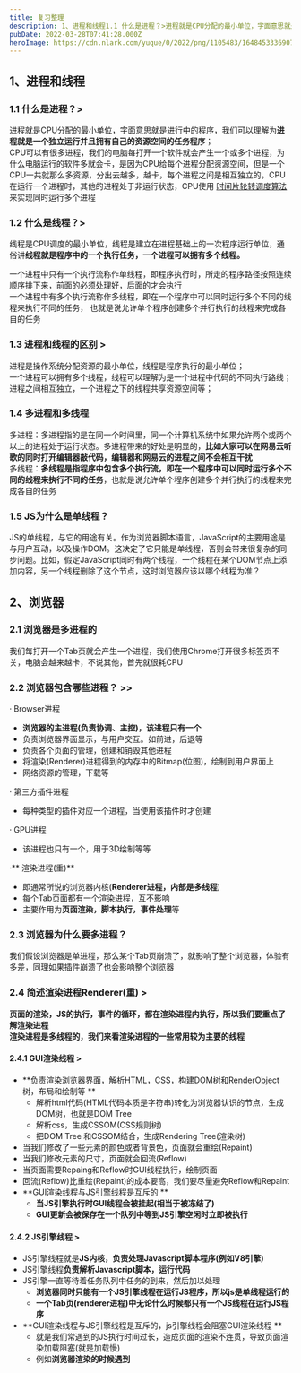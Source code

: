 ```yaml
---
title: 复习整理
description: 1、进程和线程1.1 什么是进程？>进程就是CPU分配的最小单位，字面意思就是进行中的程序，我们可以理解为进程就是一个独立运行并且拥有自己的资源空间的任务程序；CPU可以有很多进程，我们的电脑每打开一个软件就会产生一个或多个进程，为什么电脑运行的软件多就会卡，是因为CPU给每个进程分配资源空间...
pubDate: 2022-03-28T07:41:28.000Z
heroImage: https://cdn.nlark.com/yuque/0/2022/png/1105483/1648453336907-32401c64-ce0e-4b8e-b634-fea892390e81.png
---
```


## 1、进程和线程

### 1.1 什么是进程？>
进程就是CPU分配的最小单位，字面意思就是进行中的程序，我们可以理解为**进程就是一个独立运行并且拥有自己的资源空间的任务程序**；<br />CPU可以有很多进程，我们的电脑每打开一个软件就会产生一个或多个进程，为什么电脑运行的软件多就会卡，是因为CPU给每个进程分配资源空间，但是一个CPU一共就那么多资源，分出去越多，越卡，每个进程之间是相互独立的，CPU在运行一个进程时，其他的进程处于非运行状态，CPU使用 [时间片轮转调度算法](https://link.juejin.cn?target=undefined) 来实现同时运行多个进程


### 1.2 什么是线程？>
线程是CPU调度的最小单位，线程是建立在进程基础上的一次程序运行单位，通俗讲**线程就是程序中的一个执行任务，一个进程可以拥有多个线程。**

一个进程中只有一个执行流称作单线程，即程序执行时，所走的程序路径按照连续顺序排下来，前面的必须处理好，后面的才会执行<br />一个进程中有多个执行流称作多线程，即在一个程序中可以同时运行多个不同的线程来执行不同的任务， 也就是说允许单个程序创建多个并行执行的线程来完成各自的任务


### 1.3 进程和线程的区别 >
进程是操作系统分配资源的最小单位，线程是程序执行的最小单位；<br />一个进程可以拥有多个线程，线程可以理解为是一个进程中代码的不同执行路线；<br />进程之间相互独立，一个进程之下的线程共享资源空间等；


### 1.4 多进程和多线程
多进程：多进程指的是在同一个时间里，同一个计算机系统中如果允许两个或两个以上的进程处于运行状态。多进程带来的好处是明显的，**比如大家可以在网易云听歌的同时打开编辑器敲代码，编辑器和网易云的进程之间不会相互干扰**<br />多线程：**多线程是指程序中包含多个执行流，即在一个程序中可以同时运行多个不同的线程来执行不同的任务**，也就是说允许单个程序创建多个并行执行的线程来完成各自的任务


### 1.5 JS为什么是单线程？
JS的单线程，与它的用途有关。作为浏览器脚本语言，JavaScript的主要用途是与用户互动，以及操作DOM。这决定了它只能是单线程，否则会带来很复杂的同步问题。比如，假定JavaScript同时有两个线程，一个线程在某个DOM节点上添加内容，另一个线程删除了这个节点，这时浏览器应该以哪个线程为准？


## 2、浏览器

### 2.1 浏览器是多进程的
我们每打开一个Tab页就会产生一个进程，我们使用Chrome打开很多标签页不关，电脑会越来越卡，不说其他，首先就很耗CPU

### 2.2 浏览器包含哪些进程？ >>
· Browser进程

   - **浏览器的主进程(负责协调、主控)，该进程只有一个**
   - 负责浏览器界面显示，与用户交互。如前进，后退等
   - 负责各个页面的管理，创建和销毁其他进程
   - 将渲染(Renderer)进程得到的内存中的Bitmap(位图)，绘制到用户界面上
   - 网络资源的管理，下载等

· 第三方插件进程

   - 每种类型的插件对应一个进程，当使用该插件时才创建

· GPU进程

   - 该进程也只有一个，用于3D绘制等等

·** 渲染进程(重)**

   - 即通常所说的浏览器内核(**Renderer进程，内部是多线程**)
   - 每个Tab页面都有一个渲染进程，互不影响
   - 主要作用为**页面渲染，脚本执行，事件处理**等

### 2.3 浏览器为什么要多进程？
我们假设浏览器是单进程，那么某个Tab页崩溃了，就影响了整个浏览器，体验有多差，同理如果插件崩溃了也会影响整个浏览器

### 2.4 简述渲染进程Renderer(重) >
**页面的渲染，JS的执行，事件的循环，都在渲染进程内执行，所以我们要重点了解渲染进程**<br />**渲染进程是多线程的，我们来看渲染进程的一些常用较为主要的线程**

#### 2.4.1 GUI渲染线程 >

- **负责渲染浏览器界面，解析HTML，CSS，构建DOM树和RenderObject树，布局和绘制等 **
   - 解析html代码(HTML代码本质是字符串)转化为浏览器认识的节点，生成DOM树，也就是DOM Tree
   - 解析css，生成CSSOM(CSS规则树)
   - 把DOM Tree 和CSSOM结合，生成Rendering Tree(渲染树)
- 当我们修改了一些元素的颜色或者背景色，页面就会重绘(Repaint)
- 当我们修改元素的尺寸，页面就会回流(Reflow)
- 当页面需要Repaing和Reflow时GUI线程执行，绘制页面
- 回流(Reflow)比重绘(Repaint)的成本要高，我们要尽量避免Reflow和Repaint
- **GUI渲染线程与JS引擎线程是互斥的 **
   - **当JS引擎执行时GUI线程会被挂起(相当于被冻结了)**
   - **GUI更新会被保存在一个队列中等到JS引擎空闲时立即被执行**

#### 2.4.2 JS引擎线程 >

- JS引擎线程就是**JS内核，负责处理Javascript脚本程序(例如V8引擎)**
- JS引擎线程**负责解析Javascript脚本，运行代码**
- JS引擎一直等待着任务队列中任务的到来，然后加以处理 
   - **浏览器同时只能有一个JS引擎线程在运行JS程序，所以js是单线程运行的**
   - **一个Tab页(renderer进程)中无论什么时候都只有一个JS线程在运行JS程序**
- **GUI渲染线程与JS引擎线程是互斥的，js引擎线程会阻塞GUI渲染线程 **
   - 就是我们常遇到的JS执行时间过长，造成页面的渲染不连贯，导致页面渲染加载阻塞(就是加载慢)
   - 例如**浏览器渲染的时候遇到<script>标签，就会停止GUI的渲染，然后js引擎线程开始工作，执行里面的js代码，等js执行完毕，js引擎线程停止工作，GUI继续渲染下面的内容。所以如果js执行时间太长就会造成页面卡顿的情况**

#### 2.4.3 事件触发线程 >

- 属于浏览器而不是JS引擎，用来**控制事件循环，并且管理着一个事件队列(task queue)**
- **当js执行碰到事件绑定和一些异步操作(如setTimeOut，也可来自浏览器内核的其他线程，如鼠标点击、AJAX异步请求等)，会走事件触发线程，将对应的事件添加到对应的线程中(比如定时器操作，便把定时器事件添加到定时器线程)，等异步事件有了结果，便把他们的回调操作添加到事件队列，等待js引擎线程空闲时来处理。**
- 当对应的事件符合触发条件被触发时，**该线程会把事件添加到待处理队列的队尾**，等待JS引擎的处理
- 因为JS是单线程，所以这些待处理队列中的事件都得排队等待JS引擎处理

#### 2.4.4 定时触发器线程 >

- **setInterval与setTimeout所在线程**
- **浏览器定时计数器并不是由JavaScript引擎计数的(因为JavaScript引擎是单线程的，如果处于阻塞线程状态就会影响记计时的准确)**
- 通过单独线程来计时并触发定时(计时完毕后，添加到事件触发线程的事件队列中，等待JS引擎空闲后执行)，这个线程就是定时触发器线程，也叫定时器线程
- W3C在HTML标准中规定，规定要求setTimeout中低于4ms的时间间隔算为4ms

#### 2.4.5 异步http请求线程 >

- 在XMLHttpRequest在连接后是通过浏览器新开一个线程请求
- 将检测到状态变更时，如果设置有回调函数，异步线程就产生状态变更事件，将这个回调再放入事件队列中再由JavaScript引擎执行
- 简单说就是**当执行到一个http异步请求时，就把异步请求事件添加到异步请求线程，等收到响应(准确来说应该是http状态变化)，再把回调函数添加到事件队列，等待js引擎线程来执行**


## 3 事件循环(Event Loop) >
首先要知道，JS分为同步任务和异步任务

**同步任务都在主线程(这里的主线程就是JS引擎线程)上执行，会形成一个执行栈**<br />主线程之外，**事件触发线程**管理着一个**任务队列**，只要异步任务有了运行结果，就在任务队列之中放一个事件回调<br />**一旦执行栈中的所有同步任务执行完毕(也就是JS引擎线程空闲了)，**系统就会读取任务队列，将可运行的异步任务(任务队列中的事件回调，只要任务队列中有事件回调，就说明可以执行)添加到执行栈中，开始执行
```javascript
let setTimeoutCallBack = function() {
  console.log('我是定时器回调');
};
let httpCallback = function() {
  console.log('我是http请求回调');
}

// 同步任务
console.log('我是同步任务1');

// 异步定时任务
setTimeout(setTimeoutCallBack,1000);

// 异步http请求任务
ajax.get('/info',httpCallback);

// 同步任务
console.log('我是同步任务2');
 
// setTimeout和Http请求为异步宏任务，回调入宏任务队列，回调的执行顺序也就是回调入队列的时间不一定谁先谁后，因为http请求时间不固定，settimeout的延迟时间也不固定，上面如果http请求在1s内请求结束，那就是http回调先入队列，超过1s就是settimeout先入
```
上述代码执行过程<br />**JS是按照顺序从上往下依次执行的，可以先理解为这段代码时的执行环境就是主线程，也就是也就是当前执行栈**<br />首先，执行console.log('我是同步任务1')<br />接着，执行到setTimeout时，会移交给**定时器线程**，通知定时器线程 1s 后将 setTimeoutCallBack 这个回调交给事件触发线程处理，**在 1s 后事件触发线程会收到 setTimeoutCallBack 这个回调并把它加入到事件触发线程所管理的事件队列中等待执行**<br />接着，执行http请求，会移交给**异步http请求线程**发送网络请求，**请求成功后将 httpCallback 这个回调交由事件触发线程处理，事件触发线程收到 httpCallback 这个回调后把它加入到事件触发线程所管理的事件队列中等待执行**<br />再接着执行console.log('我是同步任务2')<br />至此**主线程执行栈中执行完毕，JS引擎线程已经空闲，开始向事件触发线程发起询问，询问事件触发线程的事件队列中是否有需要执行的回调函数，如果有将事件队列中的回调事件加入执行栈中，开始执行回调，如果事件队列中没有回调，JS引擎线程会一直发起询问，直到有为止**<br />到了这里我们发现，浏览器上的所有线程的工作都很单一且独立，非常符合单一原则<br />**定时触发线程只管理定时器且只关注定时不关心结果，定时结束就把回调扔给事件触发线程**<br />**异步http请求线程只管理http请求同样不关心结果，请求结束把回调扔给事件触发线程**<br />**事件触发线程只关心异步回调入事件队列**<br />而我们JS引擎线程只会执行执行栈中的事件，执行栈中的代码执行完毕，就会读取事件队列中的事件并添加到执行栈中继续执行，这样反反复复就是我们所谓的**事件循环(Event Loop)**

![image.png](https://cdn.nlark.com/yuque/0/2022/png/12396762/1648137008935-8331293d-e342-443c-aefa-1409f056b542.png#clientId=u1788d187-9bc3-4&from=paste&height=736&id=u6c5439ae&originHeight=1472&originWidth=1304&originalType=binary&ratio=1&rotation=0&showTitle=false&size=643239&status=done&style=none&taskId=u090f258d-ae29-4c48-b00f-20ff75e5ff5&title=&width=652)<br />**首先，执行栈开始顺序执行**<br />**判断是否为同步，异步则进入异步线程，最终事件回调给事件触发线程的任务队列等待执行，同步继续执行**<br />**执行栈空，询问任务队列中是否有事件回调**<br />**任务队列中有事件回调则把回调加入执行栈末尾继续从第一步开始执行**<br />**任务队列中没有事件回调则不停发起询问**

## 4 宏任务和微任务 >

#### 4.1 宏任务 >
我们可以将每次**执行栈执行的代码**当做是一个宏任务(包括每次从事件队列中获取一个事件回调并放到执行栈中执行)， 每一个宏任务会从头到尾执行完毕，不会执行其他

由于JS引擎线程和GUI渲染线程是互斥的关系，浏览器为了能够使宏任务和DOM任务有序的进行，会在一个宏任务执行结果后，在下一个宏任务执行前，GUI渲染线程开始工作，对页面进行渲染

**宏任务 -> GUI渲染 -> 宏任务 -> ...**

常见的宏任务

- 主代码块（同步任务）
- setTimeout
- setInterval
- setImmediate ()-Node
- requestAnimationFrame ()-浏览器

#### 4.2 微任务 >
我们已经知道宏任务结束后，会执行渲染，然后执行下一个宏任务， 而微任务可以理解成在当前宏任务执行后立即执行的任务<br />当一个宏任务执行完，会在渲染前，将执行期间所产生的所有微任务都执行完

**宏任务 -> 微任务 -> GUI渲染 -> 宏任务 -> ...**<br />常见微任务

- process.nextTick ()-Node
- **Promise.then()**
- **catch**
- **finally**
- Object.observe
- MutationObserver

#### 4.3 简单区分 宏任务 和 微任务 >
```javascript
document.body.style = 'background:black';
document.body.style = 'background:red';
document.body.style = 'background:blue';
document.body.style = 'background:pink';

```
![image.png](https://cdn.nlark.com/yuque/0/2022/png/12396762/1648137524020-3f65524f-bda1-47c4-8acd-6908a041e754.png#clientId=u1788d187-9bc3-4&from=paste&height=282&id=u43322bab&originHeight=564&originWidth=1002&originalType=binary&ratio=1&rotation=0&showTitle=false&size=134220&status=done&style=none&taskId=u6704e216-87a1-4b2e-8215-7fae8192477&title=&width=501)<br />![image.png](https://cdn.nlark.com/yuque/0/2022/png/12396762/1648137545443-115c2805-6e77-454d-a707-b2bcdd36f156.png#clientId=u1788d187-9bc3-4&from=paste&height=287&id=u75f677c3&originHeight=764&originWidth=1344&originalType=binary&ratio=1&rotation=0&showTitle=false&size=285295&status=done&style=none&taskId=ud5ff6842-90ad-4501-80a6-45b30b82209&title=&width=504)<br />我们看到上面动图背景直接渲染了粉红色，根据上文里讲浏览器会先执行完一个宏任务，再执行当前执行栈的所有微任务，然后移交GUI渲染，上面四行代码均属于同一次宏任务，全部执行完才会执行渲染，渲染时GUI线程会将所有UI改动优化合并，所以视觉上，只会看到页面变成粉红色

```javascript
document.body.style = 'background:blue';
setTimeout(()=>{
    document.body.style = 'background:black'
},200)

```
![image.png](https://cdn.nlark.com/yuque/0/2022/png/12396762/1648137633820-ec48ff4e-60cc-45a3-827e-2a3949a13c15.png#clientId=u1788d187-9bc3-4&from=paste&height=377&id=u1ca49173&originHeight=754&originWidth=1342&originalType=binary&ratio=1&rotation=0&showTitle=false&size=164204&status=done&style=none&taskId=ue4cd7519-e1c8-47e3-b850-3e8acc9812a&title=&width=671)<br />![image.png](https://cdn.nlark.com/yuque/0/2022/png/12396762/1648137655308-01cddac4-f952-4fad-86fe-939dbc2f6ae5.png#clientId=u1788d187-9bc3-4&from=paste&height=378&id=u01aa7136&originHeight=756&originWidth=1348&originalType=binary&ratio=1&rotation=0&showTitle=false&size=171112&status=done&style=none&taskId=ubf8aba65-28d0-475f-a4d3-0d3c72e40e8&title=&width=674)<br />![image.png](https://cdn.nlark.com/yuque/0/2022/png/12396762/1648137664656-1c1f62f1-4e0a-4ef5-99cb-0ae771761496.png#clientId=u1788d187-9bc3-4&from=paste&height=378&id=u344a5a73&originHeight=756&originWidth=1348&originalType=binary&ratio=1&rotation=0&showTitle=false&size=170428&status=done&style=none&taskId=u50154fb9-f3a0-4b54-bfb4-d264f1fe9c4&title=&width=674)<br />上述代码中，页面会先卡一下蓝色，再变成黑色背景，页面上写的是200毫秒，大家可以把它当成0毫秒，因为0毫秒的话由于浏览器渲染太快，录屏不好捕捉，我又没啥录屏慢放的工具，大家可以自行测试的，结果也是一样，最安全的方法是写一个index.html文件，在这个文件中插入上面的js脚本，然后浏览器打开，谷歌下使用控制台中performance功能查看一帧一帧的加载最为恰当，不过这样录屏不好录所以。。。<br />回归正题，之所以会卡一下蓝色，是因为以上代码属于两次宏任务，第一次宏任务执行的代码是将背景变成蓝色，然后触发渲染，将页面变成蓝色，再触发第二次宏任务将背景变成黑色
```javascript
document.body.style = 'background:blue'
console.log(1);
Promise.resolve().then(()=>{
    console.log(2);
    document.body.style = 'background:pink'
});
console.log(3);

```
![image.png](https://cdn.nlark.com/yuque/0/2022/png/12396762/1648137743921-f3012978-7c86-4cca-9534-c752e970d984.png#clientId=u1788d187-9bc3-4&from=paste&height=379&id=u15693d94&originHeight=758&originWidth=1358&originalType=binary&ratio=1&rotation=0&showTitle=false&size=265978&status=done&style=none&taskId=uaa4c1126-f7af-4cbb-8b11-3d384a1ba72&title=&width=679)<br />![image.png](https://cdn.nlark.com/yuque/0/2022/png/12396762/1648137753486-75b51a2c-1aa8-4eaf-bb32-da07c1451942.png#clientId=u1788d187-9bc3-4&from=paste&height=384&id=u97f8be6d&originHeight=768&originWidth=1358&originalType=binary&ratio=1&rotation=0&showTitle=false&size=302611&status=done&style=none&taskId=u72e03858-b330-4c85-8e18-9c67015bed0&title=&width=679)控制台输出 1 3 2 , 是因为 promise 对象的 then 方法的回调函数是异步执行，所以 2 最后输出<br />页面的背景色直接变成粉色，没有经过蓝色的阶段，是因为，我们在宏任务中将背景设置为蓝色，但在进行渲染前执行了微任务， 在微任务中将背景变成了粉色，然后才执行的渲染

#### 4.4 宏任务 微任务 注意点

- **浏览器会先执行一个宏任务，紧接着执行当前执行栈产生的微任务，再进行渲染，然后再执行下一个宏任务**
- **微任务和宏任务不在一个任务队列，不在一个任务队列 **
   - **例如setTimeout是一个宏任务，它的事件回调在宏任务队列，Promise.then()是一个微任务，它的事件回调在微任务队列，二者并不是一个任务队列**
   - 以Chrome 为例，有关渲染的都是在**渲染进程**中执行，渲染进程中的任务（DOM树构建，js解析…等等）需要主线程执行的任务都会在主线程中执行，而浏览器维护了一套事件循环机制，主线程上的任务都会放到消息队列中执行，主线程会循环消息队列，并从头部取出任务进行执行，如果执行过程中产生其他任务需要主线程执行的，渲染进程中的其他线程会把该任务塞入到消息队列的尾部，消息队列中的任务都是宏任务
   - 微任务是如何产生的呢？当执行到script脚本的时候，js引擎会为全局创建一个执行上下文，在该执行上下文中维护了一个微任务队列，当遇到微任务，就会把微任务回调放在微队列中，当所有的js代码执行完毕，在退出全局上下文之前引擎会去检查该队列，有回调就执行，没有就退出执行上下文，这也就是为什么微任务要早于宏任务，也是大家常说的，每个宏任务都有一个微任务队列（由于定时器是浏览器的API，所以定时器是宏任务，在js中遇到定时器会也是放入到浏览器的队列中）

#### 4.5 图解 宏任务 微任务 >
![image.png](https://cdn.nlark.com/yuque/0/2022/png/12396762/1648138190350-e8c059c8-f6ce-4f8f-834d-34fbaff58ebd.png#clientId=u1788d187-9bc3-4&from=paste&height=676&id=ufbdb4cf5&originHeight=1352&originWidth=1108&originalType=binary&ratio=1&rotation=0&showTitle=false&size=345054&status=done&style=none&taskId=u8c2b71ca-41e6-43e8-a699-ed267837c8e&title=&width=554)<br />首先执行一个宏任务，执行结束后判断是否存在微任务<br />有微任务先执行所有的微任务，再渲染，没有微任务则直接渲染<br />然后再接着执行下一个宏任务

#### 4.6 图解完整的Event Loop >
![image.png](https://cdn.nlark.com/yuque/0/2022/png/12396762/1648138241192-678c524d-4cc0-4339-8442-d66bbce36093.png#clientId=u1788d187-9bc3-4&from=paste&height=467&id=ud239e2eb&originHeight=933&originWidth=1304&originalType=binary&ratio=1&rotation=0&showTitle=false&size=437175&status=done&style=none&taskId=ud8398c6e-d8cb-4ab4-a695-6bca8d36163&title=&width=652)<br />首先，**整体的script(作为第一个宏任务)开始执行的时候，会把所有代码分为同步任务、异步任务两部分**<br />**同步任务会直接进入主线程依次执行**<br />**异步任务会再分为宏任务和微任务**<br />宏任务进入到Event Table中，并在里面注册回调函数，每当指定的事件完成时，Event Table会将这个函数移到Event Queue中<br />微任务也会进入到另一个Event Table中，并在里面注册回调函数，每当指定的事件完成时，Event Table会将这个函数移到Event Queue中<br />当主线程内的任务执行完毕，主线程为空时，会检查微任务的Event Queue，如果有任务，就全部执行，如果没有就执行下一个宏任务<br />上述过程会不断重复，这就是Event Loop，比较完整的事件循环

## 5 关于Promise >
**其实Promise是一个构造函数，自己的身上定义这all、race、reject、resolve这几个常用的方法，Promise的原型对象上有.then、catch、finally**<br />new Promise(() => {}).then() ，我们来看这样一个Promise代码<br />前面的 new Promise() 这一部分是一个构造函数，这是一个同步任务<br />后面的 .then() 才是一个异步微任务，这一点是非常重要的
```javascript
new Promise((resolve) => {
	console.log(1)
  resolve()
}).then(()=>{
	console.log(2)
})
console.log(3)
// 上面代码输出1 3 2
```
**async/ await**<br />一个函数如果加上 async ，那么该函数就会返回一个 Promise,async 就是将函数返回值使用 Promise.resolve() 包裹了下<br />async 和 await 可以说是异步终极解决方案了，相比直接使用 Promise 来说，**优势在于处理 then 的调用链，**能够更清晰准确的写出代码，毕竟写一大堆 then 也很恶心，并且也能优雅地解决回调地狱问题。当然也存在一些缺点，因为 await 将异步代码改造成了同步代码，如果多个异步代码没有依赖性却使用了 await 会导致性能上的降低。


### 5.1 实现Promise.all方法
```javascript
function myPromiseAll(promises){
	return new Promise(function(resolve,reject){
    // 首先 all方法接收的参数  是一个数组 如果不是  则返回错误提示信息
  	if(!Array.isArray(promises)){
    	return new TypeError('argument must be a array')
    }
    // 计数
    let resolvedCounter = 0
    let promiseNum = promise.length
    // 返回的数组
    let resolvedResult = []
    // 循环遍历传入的promise数组
    for(let i = 0; i< promiseNum; i++){
      // 为每个元素采用Promise.resolve包装一层，变成了Promise对象
    	Promise.resolve(promises[i]).then(value =>{
      	resolvedCounter++
        resolvedResult[i] = value
        // 表示数组执行完毕
        if(resolvedCounter == promiseNum){
          // 返回resolvedResult结果数组
        	return resolve(resolvedResult)
        }
      }, error => {
      	return reject(error)
      })
    }
  })
}
// test 
let p1 = new Promise(function(resolve, reject){
	setTimeout(function (){
  	resolve(1)
  },1000)
})
let p2 = new Promise(function(resolve, reject){
	setTimeout(function (){
  	resolve(2)
  },1000)
})
let p3 = new Promise(function(resolve, reject){
	setTimeout(function (){
  	resolve(3)
  },1000)
})
myPromiseAll([p3,p1,p2]).then(res => console.log(res))  // 3 1 2
```

### 5.2 实现Promise.race方法
```javascript
Promise.race = function(args){
	return new Promise((resolve,reject)=>{
  	for(let i = 0; i < args.length; i++){
    	args[i].then(resolve,reject)
    }
  })
}
```

### 5.3 实现一个Promise
```javascript
const PENDING = "pending"
const RESOLVE = "resolved"
const REJECTED = "rejected"

function MyPromise(fn){
	// 保存初始化状态
  let self = this
  // 初始化状态
  this.state = PENDING
  // 用于保存resolve或者rejected传入的值
  this.value = null
  // 用于保存resolve的回调函数
  this.resolveCallbacks = []
  // 用于保存reject的回调函数
  this.rejectCallbacks = []
  // 状态转变为resolved方法
  functionresolve(value){
  	// 判断传入的元素是否为Prmise值，如果是，则状态改变必须灯带前一个状态改变后再进行
    if(value instanceof Promise){
    	return value.then(resolve,reject)
    }
    // 保证代码的执行顺序为本轮事件循环的末尾
    setTimeout(()=>{
    	// 只有状态为pending时候才能改变
      if(self.state === PENDING){
      	// 修改状态
        self.state = RESOLVED
        // 设置传入的值
        self.value = value
        // 执行回调函数
        self.resolvedCallbacks.forEach(callback => {
        	callback(value)
        })
      }
    },0)
  }
  // 状态变为rejected方法
  function reject(value){
  	// 保证代码的执行顺序为本轮事件循环的末尾
    setTimeout(()=>{
    	// 只有状态为pending的时候才能转变
      if(self.state === PENDING){
      	// 修改状态
        self.state = REJECTED
        // 设置传入的值
        self.value = value
        // 执行回调函数
        self.rejectedCallbacks.forEach(callback => {
        	callback(value)
        })
      }
    },0)
  }
  // 将两个方法传入函数执行
  try{
  	fn(resolve,reject)
  }catch(e){
  	// 遇到错误的时候，捕获错误，执行reject函数
    reject(e)
  }
}
MyPromise.prototype.then = function(onResolved,onRejected){
	// 首先判断两个参数是为函数类型，因为这两个参数是可选参数
  onResolved = typeof onResolved === "function" ? onResolved :function(value){
  	return value
  }
  onRejected = typeof onRejected === "function" ? onRejected : function(error){
  	throw error
  }
  // 如果是灯带状态，则将函数加入对应列表中
  if(this.state === PENDING){
  	this.resolvedCallbacks.push(onResolved)
    this.rejectedCallbacks.push(onRejected)
  }
  // 如果状态已经凝固，则直接执行对应状态的函数
  if(this.state === RESOLVED){
  	onRejected(this.value)
  }
}
```

## 6 关于async await >
async/await本质上还是基于Promise的一些封装，而Promise是属于微任务的一种<br />所以在使用await关键字与Promise.then效果类似
```javascript
setTimeout(() => console.log(4))

async function test() {
  console.log(1)
  await Promise.resolve()
  console.log(3)
}

test()

console.log(2)

```
上述代码输出1 2 3 4<br />可以理解为，await 以前的代码，相当于与 new Promise 的同步代码，await 以后的代码相当于 Promise.then的异步
```javascript
function test() {
  console.log(1)
  // 异步宏任务
  setTimeout(function () { 	// timer1
    console.log(2)
  }, 1000)
}

test();
// 异步宏任务
setTimeout(function () { 		// timer2
  console.log(3)
})

new Promise(function (resolve) {
  console.log(4)
  // 异步宏任务
  setTimeout(function () { 	// timer3
    console.log(5)
  }, 100)
  resolve()
  // 异步微任务
}).then(function () {
  // 异步宏任务
  setTimeout(function () { 	// timer4
    console.log(6)
  }, 0)
  // 同步
  console.log(7)
})

console.log(8)
1 4 8 7 3 6 5 2
```
结合我们上述的JS运行机制再来看这道题就简单明了的多了<br />JS是顺序从上而下执行<br />执行到test()，test方法为同步，直接执行，console.log(1)打印1<br />test方法中setTimeout为异步宏任务，回调我们把它记做timer1放入宏任务队列<br />接着执行，test方法下面有一个setTimeout为异步宏任务，回调我们把它记做timer2放入宏任务队列<br />接着执行promise，new Promise是同步任务，直接执行，打印4<br />new Promise里面的setTimeout是异步宏任务，回调我们记做timer3放到宏任务队列<br />Promise.then是微任务，放到微任务队列<br />console.log(8)是同步任务，直接执行，打印8<br />主线程任务执行完毕，检查微任务队列中有Promise.then<br />开始执行微任务，发现有setTimeout是异步宏任务，记做timer4放到宏任务队列<br />微任务队列中的console.log(7)是同步任务，直接执行，打印7<br />微任务执行完毕，第一次循环结束<br />检查宏任务队列，里面有timer1、timer2、timer3、timer4，四个定时器宏任务，按照定时器延迟时间得到可以执行的顺序，即Event Queue：timer2、timer4、timer3、timer1，依次拿出放入执行栈末尾执行 **(插播一条：浏览器 event loop 的 Macrotask queue，就是宏任务队列在每次循环中只会读取一个任务)**<br />执行timer2，console.log(3)为同步任务，直接执行，打印3<br />检查没有微任务，第二次Event Loop结束<br />执行timer4，console.log(6)为同步任务，直接执行，打印6<br />检查没有微任务，第三次Event Loop结束<br />执行timer3，console.log(5)同步任务，直接执行，打印5<br />检查没有微任务，第四次Event Loop结束<br />执行timer1，console.log(2)同步任务，直接执行，打印2<br />检查没有微任务，也没有宏任务，第五次Event Loop结束<br />结果：1，4，8，7，3，6，5，2

## 7、webpack相关

### 7.1 有哪些常见的Loader？你用过哪些Loader？

- sass-loader 将SCSS/SASS代码转化成CSS
- less-loader 将LESS代码转化成CSS
- css-loader 加载CSS，支持模块化、压缩、文件导入等特性
- style-loader 将CSS代码注入到JS中
- babel-loader 将ES6转化为ES7
- ts-loader 将TS转化为JS
- image-loader 加载并压缩图片文件
- file-loader 把文件输出到一个文件夹中，在代码中通过相对URL去饮用输出到文件（处理图片和字体）
- url-loader 和file-loader的区别在于 用户可以设置一个阀值，超过阀值会交给file-loader处理，小于阀值会返回base64形式编码

### 7.2 有哪些常见的plugin？你用过哪些plugin？

- ignore-plugin 忽略部分文件
- html-webpack-plugin：当使用 webpack打包时，创建一个 html 文件，并把 webpack 打包后的静态文件自动插入到这个 html 文件当中。
```javascript
const HtmlWebpackPlugin = require('html-webpack-plugin')

module.exports = {
  entry: 'index.js',
  output: {
    path: __dirname + '/dist',
    filename: 'index_bundle.js'
  },
  plugins: [
    new HtmlWebpackPlugin()
  ]
}
// html-webpack-plugin 默认将会在 output.path 的目录下创建一个 index.html 文件， 并在这个文件中插入一个 script 标签，标签的 src 为 output.filename。 用来产出一个html文件，往里面自动插入生成的脚本
```

- mini-css-extract-plugin： 分离样式文件，css提取为独立文件
- webpack-merge：用于提取公共配置，减少重复配置代码
- HotModuleReplacementPlugin：热更新

### 7.3 Loader和Plugin的区别
Loader本质上是个函数，在该函数中对接收到的内容进行转换，返回转换后的结果。因为webpack只认识JS，所以Loader就成了翻译官，对其它类型的资源进行转译的预处理。<br />Plugin就是插件，用于扩展webpack的功能，基于事件流框架 Tapable，插件可以扩展 Webpack 的功能，在 Webpack 运行的生命周期中会广播出许多事件，Plugin 可以监听这些事件，在合适的时机通过 Webpack 提供的 API 改变输出结果。

### 7.4 webpack 构建流程
webpack 构建的核心任务是完成内容转化和资源合并。主要包含以下 3 个阶段：

1. 初始化阶段
   - **初始化参数**：从配置文件、配置对象和 Shell 参数中读取并与默认参数进行合并，组合成最终使用的参数。
   - **创建编译对象**：用上一步得到的参数创建 Compiler 对象。
   - **初始化编译环境**：包括注入内置插件、注册各种模块工厂、初始化 RuleSet 集合、加载配置的插件等。
2. 构建阶段
   - **开始编译**：执行 Compiler 对象的 run 方法，创建 Compilation 对象。
   - **确认编译入口**：进入 entryOption 阶段，读取配置的 Entries，递归遍历所有的入口文件，调用 Compilation.addEntry 将入口文件转换为 Dependency 对象。
   - **编译模块（make）**： 调用 normalModule 中的 build 开启构建，从 entry 文件开始，调用 loader 对模块进行转译处理，然后调用 JS 解释器（[acorn](https://www.npmjs.com/package/acorn)）将内容转化为 AST 对象，然后递归分析依赖，依次处理全部文件。
   - **完成模块编译**：在上一步处理好所有模块后，得到模块编译产物和依赖关系图。
3. 生成阶段
   - **输出资源（seal）**：根据入口和模块之间的依赖关系，组装成多个包含多个模块的 Chunk，再把每个 Chunk 转换成一个 Asset 加入到输出列表，这步是可以修改输出内容的最后机会。
   - **写入文件系统（emitAssets）**：确定好输出内容后，根据配置的 output 将内容写入文件系统。

webpack 构建的核心任务是完成内容转化和资源合并。主要包含以下 5 个阶段：

1. 初始化参数:解析webpack配置参数，合并shell传入和webpack.config.js文件配置的参数，形成最后的配置；
2. 开始编译：上一步得到的参数初始化compiler对象，注册所有配置的插件，插件监听webpack构建生命周期的事件节点，做出相应的反应，执行对象的run方法开始执行编译；
3. 确定入口：从配置的 entry出口，开始解析文件构建AST语法树，找出依赖，递归下去；
4. 编译模块：递归中根据文件类型和loader配置，调用所有配置的loader对文件进行转换，再找出该模块依赖的模块，再递归本步骤直到所有入口依赖的文件都经过本步骤的处理；
5. 完成模块编译并输出：递归完成后，得到的每个问津结果，包含每个模块以及他们之间的依赖关系，根据entry或分包配置生成代码卡chunk；
6. 输出完成：输出所有的chunk到文件系统；

**compiler 对象**代表的是构建过程中不变的webpack 环境，整个webpack 从启动到关闭的生命周期。 **针对的是webpack。** <br />**compilation 对象**只代表一次新的编译，只要项目文件有改动，**compilation** 就会被重新创建。** 针对的是随时可变的项目文件。**

**构建流程：简单说 就分为三个阶段， 初始化阶段，构建阶段，输出阶段，（也可以说成五步），主要做了这几件事，就是初始化阶段：解析读取与合并webpack配置参数，加载 Plugin，实例化 Compiler；构建阶段：从入口文件entry出发，解析文件构建AST语法树，找出依赖，递归下去，最后就是根据entry和module之间的依赖关系，组装成chunk，然后转化为文件输出到文件系统；**

### 7.5 source map是什么？ 生产环境怎么用？
source map 是将编译、打包、压缩后的代码映射回源代码的过程。打包压缩后的代码不具备良好的可读性，想要调试源码就需要 soucre map。<br />线上环境一般有三种处理方案：

- hidden-source-map：借助第三方错误监控平台 Sentry 使用
- **nosources-source-map：只会显示具体行数以及查看源代码的错误栈。安全性比 sourcemap 高**
- sourcemap：通过 nginx 设置将 .map 文件只对白名单开放(公司内网)

注意：避免在生产中使用 inline- 和 eval-，因为它们会增加 bundle 体积大小，并降低整体性能。 <br />**生产环境不推荐使用source map**

### 7.6 模块打包原理 >
Webpack 实际上为每个模块创造了一个可以导出和导入的环境，本质上并没有修改 代码的执行逻辑，代码执行顺序与模块加载顺序也完全一致。

### 7.7 文件监听原理
**轮询判断文件的最后编辑时间是否变化**，如果某个文件发生了变化，**并不会立刻告诉监听者**，而是先缓存起来，等 aggregateTimeout 后再执行。<br />在发现源码发生变化时，自动重新构建出新的输出文件。<br />Webpack开启监听模式，有两种方式：

- 启动 webpack 命令时，带上 --watch 参数
- 在配置 webpack.config.js 中设置 watch:true

缺点：每次需要手动刷新浏览器
```javascript
module.export = {   
  // 默认false,也就是不开启    
  watch: true,    
  // 只有开启监听模式时，watchOptions才有意义   
  watchOptions: {        
    // 默认为空，不监听的文件或者文件夹，支持正则匹配        
    ignored: /node_modules/,       
    // 监听到变化发生后会等300ms再去执行，默认300ms        
    aggregateTimeout:300,        
    // 判断文件是否发生变化是通过不停询问系统指定文件有没有变化实现的，默认每秒问1000次       
    poll:1000    }
}
```

### 7.8 热更新(HMR)原理 >
热更新可以做到不用刷新浏览器而将新变更的模块替换掉旧的模块。<br />**热更新（HMR）**的核心就是客户端从服务端拉去更新后的文件，准确的说是 chunk diff (chunk 需要更新的部分)，实际上 Webpack-Dev-Server 与浏览器之间维护了一个 Websocket，当本地资源发生变化时， Webpack-Dev-Server 会向浏览器推送更新，并带上构建时的 hash，与之前存在差异，客户端会向  Webpack-Dev-Server 发起 Ajax 请求来获取更改内容(文件列表、hash)，这样客户端就可以再借助这些信息继续向  Webpack-Dev-Server 发起 jsonp 请求获取该chunk的增量更新。<br />![image.png](https://cdn.nlark.com/yuque/0/2022/png/12396762/1648178834571-536420aa-96d8-4e72-9f00-19234598eda2.png#clientId=uc98b2f73-896f-4&from=paste&height=837&id=uf51f86e2&originHeight=837&originWidth=805&originalType=binary&ratio=1&rotation=0&showTitle=false&size=312010&status=done&style=none&taskId=u1ec0860e-6072-47de-b780-54ef001ee69&title=&width=805)

### 7.9 如何对bundle体积进行监控分析？
使用 webpack-bundle-analyzer 生成 bundle 的模块组成图，显示所占体积。

### 7.10 如何控制loader作用顺序？>
可以使用 enforce 强制执行 loader 的作用顺序，pre 代表在所有正常 loader 之前执行，post 是所有 loader 之后执行。

### 7.11 如何优化Webpack构建速度？（重）>

- 多进程/多实例构建：HappyPack(不维护了)、thread-loader
- 压缩代码
   - 多进程并行压缩 
      - webpack-paralle-uglify-plugin
      - uglifyjs-webpack-plugin 开启 parallel 参数 (不支持ES6)
      - terser-webpack-plugin 开启 parallel 参数
   - 通过 mini-css-extract-plugin 提取 Chunk 中的 CSS 代码到单独文件，通过 css-loader 的 minimize 选项开启 cssnano 压缩 CSS。
- 图片压缩
   - 使用基于 Node 库的 imagemin (很多定制选项、可以处理多种图片格式)
   - 配置 image-webpack-loader
- 缩小打包作用域：
   - exclude/include (确定 loader 规则范围)
   - resolve.modules 指明第三方模块的绝对路径 (减少不必要的查找)
   - resolve.mainFields 只采用 main 字段作为入口文件描述字段 (减少搜索步骤，需要考虑到所有运行时依赖的第三方模块的入口文件描述字段)
   - resolve.extensions 尽可能减少后缀尝试的可能性
   - noParse 对完全不需要解析的库进行忽略 (不去解析但仍会打包到 bundle 中，注意被忽略掉的文件里不应该包含 import、require、define 等模块化语句)
   - IgnorePlugin (完全排除模块)
   - 合理使用alias
- 提取页面公共资源：
   - 基础包分离： 
      - 使用 html-webpack-externals-plugin，将基础包通过 CDN 引入，不打入 bundle 中
      - 使用 SplitChunksPlugin 进行(公共脚本、基础包、页面公共文件)分离(Webpack4内置) ，替代了 CommonsChunkPlugin 插件
- DLL：
   - 使用 DllPlugin 进行分包，使用 DllReferencePlugin(索引链接) 对 manifest.json 引用，让一些基本不会改动的代码先打包成静态资源，避免反复编译浪费时间。
   - HashedModuleIdsPlugin 可以解决模块数字id问题
- 充分利用缓存提升二次构建速度：
   - babel-loader 开启缓存
   - terser-webpack-plugin 开启缓存
   - 使用 cache-loader 或者 hard-source-webpack-plugin
- Tree shaking
   - 打包过程中检测工程中没有引用过的模块并进行标记，在资源压缩时将它们从最终的bundle中去掉(只能对ES6 Modlue生效) 开发中尽可能使用ES6 Module的模块，提高tree shaking效率	
   - 禁用 babel-loader 的模块依赖解析，否则 Webpack 接收到的就都是转换过的 CommonJS 形式的模块，无法进行 tree-shaking
   - 使用 PurifyCSS(不在维护) 或者 uncss 去除无用 CSS 代码 
      - purgecss-webpack-plugin 和 mini-css-extract-plugin配合使用(建议)
- Scope hoisting
   - 构建后的代码会存在大量闭包，造成体积增大，运行代码时创建的函数作用域变多，内存开销变大。Scope hoisting 将所有模块的代码按照引用顺序放在一个函数作用域里，然后适当的重命名一些变量以防止变量名冲突
   - 必须是ES6的语法，因为有很多第三方库仍采用 CommonJS 语法，为了充分发挥 Scope hoisting 的作用，需要配置 mainFields 对第三方模块优先采用 jsnext:main 中指向的ES6模块化语法
- 动态Polyfill
   - 建议采用 polyfill-service 只给用户返回需要的polyfill，社区维护。 (部分国内奇葩浏览器UA可能无法识别，但可以降级返回所需全部polyfill)


### 7.12 有没有做过webpack优化构建速度？ （重） >

#### 7.12.1前言
开发CDE项目的时候，每次打包构建项目的时间都比较久，如下图所示，开发环境下需要一分钟的时间才能构建完成，<br />![image.png](https://cdn.nlark.com/yuque/0/2022/png/12396762/1648189931353-f2be3d69-1c10-4afe-bc59-516e03534a55.png#clientId=u96a771f7-2c9e-4&from=paste&id=u9b444bc0&originHeight=950&originWidth=2092&originalType=url&ratio=1&rotation=0&showTitle=false&size=353488&status=done&style=none&taskId=u6cb91f61-129c-451b-90f5-a8adfaf50be&title=)



同时开发环境下实时打包编译的时间也比较久，如下图所示，接近10s。阅读过该项目webpack.config.js的配置后，感觉有优化的空间，为了提升开发效率，遂对webpack的相关配置进行重构。<br />![image.png](https://cdn.nlark.com/yuque/0/2022/png/12396762/1648189931410-e14aee12-59fd-4730-bc5f-f10f4d9714fc.png#clientId=u96a771f7-2c9e-4&from=paste&id=u51724ba9&originHeight=726&originWidth=1802&originalType=url&ratio=1&rotation=0&showTitle=false&size=289751&status=done&style=none&taskId=u5c5caf0a-83c3-4f07-879d-fb499db1f6d&title=)




#### 7.12.2 优化一：合并提取webpack公共配置
webpack配置分为开发环境配置和生产环境配置，在两种环境的配置文件中，存在大量的重复配置，也有部分不同的配置，如在开发阶段,我们为了提升运行效率以及调试效率, 一般会通过dev-server来实时打包，这样就无需每次在终端输入脚本命令打包，而在上线阶段我们需要拿到真实的打包文件, 所以不会通过dev-server来打包。为了提升打包效率,开发阶段不会对打包的内容进行压缩;而在上线阶段，为了提升访问的效率,在打包时需要对打包的内容进行压缩。

#### 旧配置文件的问题及相应的改进
旧配置文件将开发环境和线上环境的配置都写到了一个文件中, 这样非常不利于我们去维护配置文件,所以我们需要针对不同的环境将不同的配置写到不同的文件中, 我们可以在根路径下创建如下目录结构，将两种环境下共有的配置抽取到webpack.common.js文件中，webpack.dev.js文件和webpack.prod.js文件分别存放开发环境和生产环境下特有的配置。<br />![image.png](https://cdn.nlark.com/yuque/0/2022/png/12396762/1648189931008-25b3d7e4-f8c3-4e79-816f-550f410c2c59.png#clientId=u96a771f7-2c9e-4&from=paste&id=u5a097803&originHeight=172&originWidth=446&originalType=url&ratio=1&rotation=0&showTitle=false&size=25193&status=done&style=none&taskId=u42804b19-ad62-44db-92af-517d08d5f5e&title=)



开发环境与生产环境各自的特有配置与共有配置的合并，具体需要用到**webpack-merge模块**来处理。

#### 关键代码示例
**webpack.dev.js**
```javascript
const { merge } = require("webpack-merge");
const CommonConfig = require("./webpack.common.js");
module.exports = merge(CommonConfig, DevConfig);
```

**webpack.prod.js**
```javascript
const { merge } = require("webpack-merge");
const CommonConfig = require("./webpack.common.js");
module.exports = merge(CommonConfig, ProdConfig);
```

**package.json**
```javascript
"scripts": {
    "dev": "webpack-dev-server --config webpack-config/webpack.dev.js",
    "build": "webpack --config webpack-config/webpack.prod.js"
}
```


#### 7.12.3 优化二：HappyPack实现多进程打包(开发环境和生产环境均适用）
运行在Node.js之上的Webpack是单线程模型的，也就是说Webpack需要一个一个地处理任务，不能同时处理多个任务。而HappyPack可以让Webpack 在同一时刻处理多个任务，发挥多核CPU电脑的功能，提升构建速度。它将任务分解给多个子进程去并发执行，子进程处理完后再将结果发送给主进程。由于 JavaScript 是单线程模型，所以要想发挥多核 CPU 的功能，就只能通过多进程实现，而无法通过多线程实现。<br />在实际使用时，要用HappyPack提供的loader来替换原有loader，并将原有的那个通过HappyPack插件传进去。<br />下面我们使用HappyPack对旧配置文件进行改造：<br />**初始Webpack配置（使用HappyPack前）**
```javascript
module.exports = {  
  //...  
  module: {    
    rules: [
      {
        test: /\.ts(x)?$/,
        include: [path.resolve(__dirname, 'src')],
        use: ['babel-loader', 'ts-loader'],
      },   
    ],  
  },
}

```

**webpack.common.js** (使用HappyPack的配置)
```javascript
const HappyPack = require('happypack');
module.exports = {  
  //...  
  module: {    
    rules: [      
       {
         test: /\.ts(x)?$/,
         include: [path.resolve(__dirname, '../src')], 
         // 把对 .ts(x) 文件的处理转交给 id 为 ts 的 HappyPack 实例
         use: ['happypack/loader?id=ts']
       }, 
    ], 
  },  
  plugins: [    
    new HappyPack({
      // 用唯一的标识符 id 来代表当前的 HappyPack 是用来处理一类特定的文件
        id: 'ts',
      // loaders属性表示如何处理 .ts(x) 文件，用法和 Loader 配置中一样
        loaders: ['babel-loader','ts-loader']              
  ],
};
```

在loader的配置中,将对文件的处理交给happypack/loader,并且跟着的queryString ( id=ts )告诉happypack-loader去选择哪个happypack实例处理文件;<br />在plugin的配置中,新增happypack实例告诉happypack/loader如何去处理ts(x)文件,选项中的id属性值和上面的queryString(id=babel)是对应的,选项中loaders的属性和没有使用happypack前的loader的配置保持一致;

#### 改进效果：
经过**happyPack**的处理后，开发环境下的构建时间由**60多秒**降至**20多秒**，打包构建所花的时间是之前的一半不到，提升打包性能的效果显著。

#### **关于开启多进程的注意点：**
开启多进程不是一定能够提高构建速度的，开启的子进程也不是越多越好，因为进程要启动，要销毁，进程之间要通讯，这个进程的开销也是比较大的。对于较大的项目，打包较慢，开启多进程能提高速度；对于较小的项目，打包很快，开启多进程会降低速度。<br />HappyPack的threads参数用于配置开启子进程的个数，默认是3个，笔者配置开启4个子进程的时候，构建速度和3个子进程的时候几乎没有差异，开启5个子进程的时候，构建速度比3个和4个的时候更慢。所以是否开启多进程，开启多少个进程，我们应当按需使用。

#### 7.12.4 优化三：样式文件抽离和压缩（生产环境适用）
对于样式文件的处理，loader链中如果最后使用style-loader来处理，我们的css是直接打包进js里面的。生产环境下，我们希望能单独生成css文件。**因为单独生成css,css可以和js并行下载，提高页面加载效率。**同时，生产环境下也需要对css文件进行压缩处理，以减小文件体积，提高页面加载效率。而开发环境下，因为对文件的抽离和压缩比较耗时，为了提高打包构建的速度，以尽快开发，开发环境下，我们对样式文件不抽离不压缩。

#### 旧配置文件的问题及相应的改进
原配置文件中，不论是开发环境还是生产环境scss文件最后一步都是通过style-loader进行处理，这是不合理的，那么下面我们对生产环境下的scss文件的处理进行改进，我们使用**mini-css-extract-plugin抽离样式文件**，使用<br />**css-minimizer-webpack-plugin压缩样式文件,**由于css-minimizer-webpack-plugin需要配置webpack的optimization.minimizer,这样会覆盖默认的JS压缩选项, 导致生产环境下的JS代码不被压缩了**，**所以JS代码也需要通过**插件terser-webpack-plugin**自己压缩**;**<br />**代码示例如下：**<br />**webpack.prod.js**
```javascript
const MiniCssExtractPlugin = require('mini-css-extract-plugin');
const TerserJSPlugin = require('terser-webpack-plugin')
const CssMinimizerPlugin = require("css-minimizer-webpack-plugin")

module.exports = {  
  //...
   module: {    
    rules: [
          {
              test: /\.(sass|scss)$/,
              use:[
                // 使用MiniCssExtractPlugin.loader代替style-loader,抽离css文件
                  MiniCssExtractPlugin.loader,
                  'css-loader',
                  'sass-loader', {
                    loader: 'sass-resources-loader',
                    options: {
                      resources: path.join(
                        srcPath,
                        'styles/_variables.scss',
                      ),
                    },
               }]
          }   
        ],  
   },
   plugins: [
        // 抽离 css 文件
        new MiniCssExtractPlugin({ 
            filename:'css/main.[contenthash:8].css'
        }),
        
    ],
   optimization: {
      // 压缩 css
      //因为覆盖了原本的配置,所以只压缩css的话,js就不被压缩了,所以需要让js也压缩;
         minimizer: [new TerserJSPlugin(), new CssMinimizerPlugin()],
   }
  
} 
```


#### 7.12.5 优化四：Dll动态链接库(开发环境适用）
在开发环境下，每次打包构建项目的时候，react,react-dom,antd等这些不会发生变化的第三方库都会被重新打包一次，而Dll动态链接库通过提前把这些不会发生变化的第三方模块打包到dll文件中，等到在开发环境下打包构建的时候，直接去dll文件中获取，不再打包这些模块，这样第三方模块只打包了一次，避免了反复打包不会发生变化的第三方模块，提升了webpack的打包效率。<br />注意，dllPlugin只适用于开发环境，因为生产环境下打包一次就完了，没有必要用于生产环境。

#### dll动态链接库使用步骤：
1.单独配置一个webpack.dll.js文件, 专门用于打包不会变化的第三方库<br />![image.png](https://cdn.nlark.com/yuque/0/2022/png/12396762/1648189931045-d0fcba65-930d-48e5-80ef-e8befb35d65e.png#clientId=u96a771f7-2c9e-4&from=paste&id=u1736fa7f&originHeight=230&originWidth=586&originalType=url&ratio=1&rotation=0&showTitle=false&size=35271&status=done&style=none&taskId=uaf6ad65a-ec34-4c78-ae39-5303b4f23fa&title=)

**webpack.dll.js**
```javascript
module.exports = {
  mode: 'production',
  // JS 执行入口文件
  entry: {
    // 把 React, antd相关模块的放到一个单独的动态链接库
    vendor: ['react', 'react-dom','antd','react-router-dom'],
  },
  output: {
    // 输出的动态链接库的文件名称，[name] 代表当前动态链接库的名称，
    // 也就是 entry 中配置的 vendor
    filename: '[name].dll.js',
    // 输出的文件都放到 dll 目录下
    path: path.join(__dirname, '..', 'dll'),
    // library表示打包的是一个库,存放动态链接库的全局变量名称，
    // 例如对应 vendor 来说就是 _dll_vendor
    // 之所以在前面加上 _dll_ 是为了防止全局变量冲突  
    library: '_dll_[name]',
  }
}
```
2.在打包项目的配置文件中, 通过add-asset-html-webpack-plugin将提前打包好的库插入到html中<br />**webpack.dev.js**
```javascript
const AddAssetHtmlWebpackPlugin = require('add-asset-html-webpack-plugin')
module.exports = {
//..
plugins: [
   new AddAssetHtmlWebpackPlugin({
     filepath:path.join(__dirname, '..', 'dll/vendor.dll.js'),
   })
}
```
3.在专门打包第三方的配置文件中添加生成清单文件manifest.json的配置（manifest.json文件清楚地描述了与其对应的vendor.dll.js文件中包含哪些模块，以及每个模块的路径和ID，是一个索引文件）<br />**webpack.dll.js**
```javascript
const DllPlugin = require('webpack/lib/DllPlugin')
module.exports = {
//..
plugins: [
    // 接入 DllPlugin
    new DllPlugin({
      // 动态链接库的全局变量名称，需要和 output.library 中保持一致
      // 该字段的值也就是输出的 manifest.json 文件 中 name 字段的值
      // 例如 vendor.manifest.json 中就有 "name": "_dll_vendor"
      name: '_dll_[name]',
      // 描述动态链接库的 manifest.json 文件输出时的文件名称
      path: path.join(__dirname, '..', 'dll/[name].manifest.json'),
    }),
  ]
}
```
4.在打包项目的配置文件中, 告诉webpack打包第三方库的时候先从哪个清单文件中查询,如果清单包含当前用到的第三方库就不打包了,因为已经在html中手动引入了<br />**webpack.dev.js**
```javascript
const DllReferencePlugin = require('webpack/lib/DllReferencePlugin');
module.exports = {
//..
 new DllReferencePlugin({           
     manifest: require(path.join(__dirname, '..', 'dll/vendor.manifest.json'))
   }),
}
```
运行yarn dll后会生成一个dll目录，里面有两个文件vendor.dll.js和vendor.manifest.json，前者包含了库的代码，后者则是资源清单。<br />6.开发环境下执行构建项目<br />运行yarn dev

#### 改进效果：
经过动态链接库dll的配置后，笔者发现项目构建的时间又减少了约**2秒**，一定程度上提高了构建效率。

#### 7.12.6 优化五：babel-loader开启缓存提高二次构建速度(开发环境适用）
babel-loader 可以利用指定文件夹缓存经过 babel 处理好的模块,这样第二次编译的时候,对没有改动的部分直接用缓存,不会再次编译。<br />**webpack.dev.js**
```javascript
module.exports = {  
  //...  
  module: {    
    rules: [
      {
        test: /\.ts(x)?$/,
        include: [path.resolve(__dirname, 'src')],
        // 当有设置cacheDirectory时，指定的目录将用来缓存 loader 的执行结果。
        // 如下配置，loader 将使用默认的缓存目录 node_modules/.cache/babel-loader
        use: ['babel-loader?cacheDirectory', 'ts-loader'],
      },   
    ],  
  },
}
```


#### 7.12.7 优化六：选择合适的Source Map
当 webpack 打包源代码时，可能会很难追踪到错误和警告在源代码中的原始位置, Source Map可以将编译后的代码映射回原始源代码。Source Map 本质上是一个信息文件，里面储存着代码转换前后的对应位置信息。它记录了转换压缩后的代码所对应的转换前的源代码位置，是源代码和生产代码的映射。 Source Map 解决了在打包过程中，代码经过压缩，去空格以及 babel 编译转化后，由于代码之间差异性过大，造成无法debug的问题。<br />**Source Map的配置:**<br />JavaScript的Source Map的配置很简单，只要在webpack配置中添加devtool即可。<br />对于css、scss、less来说，则需要添加额外的Source Map配置项。如下面例子所示：
```javascript
module.exports = {    
  // ...    
  devtool: 'source-map',    
  module: {        
    rules: [            
      {                
        test: /\.scss$/,                
        use: [                    
          'style-loader',
          {
            loader: 'css-loader',
            options: {
               sourceMap: true,                        
            },                    
          }, 
          {                        
            loader: 'sass-loader',                        
            options: {                            
              sourceMap: true,                        
            },                    
          }                
        ] ,            
      }        
    ],    
  },
}；
```

**JavaScript的Source Map配置的选择：**<br />Webpack支持多种Source Map的形式。除了配置为devtool：'source-map'以外，还可以根据不同的需求选择cheap-source-map、eval-source-map等。通常它们都是source map的一些简略版本，因为生成完整的source map会延长整体构建时间，如果对打包速度需求比较高的话，建议选择一个简化版的source map。比如，在开发环境中，**eval-cheap-module-source-map**通常是一个不错的选择，属于打包速度和源码信息还原程度的一个良好折中。<br />下面介绍下Source Map配置的常见的各个组成部分的含义：<br />(1) eval:<br />不会单独生成Source Map文件, 会将映射关系存储到打包的文件中, 并且通过eval存储<br />(2) source-map:<br />会单独生成Source Map文件, 通过单独文件来存储映射关系<br />(3) inline:<br />不会单独生成Source Map文件, 会将映射关系存储到打包的文件中, 并且通过base64字符串形式存储<br />(4) cheap:<br />生成的映射信息只能定位到错误行不能定位到错误列<br />(5) module:<br />不仅希望存储我们代码的映射关系, 还希望存储第三方模块映射关系, 以便于第三方模块出错时也能更好的排错<br />**eval-cheap-module-source-map**只需要行错误信息, 并且包含第三方模块错误信息, 并且不会生成单独Source Map文件。在开发环境下不会做代码压缩，所以在Source Map中即使没有列信息，也不会影响断点调试。因为生成这种 Source Map 的速度也较快。所以在开发环境下我们将devtool设置成cheap-module-eval-source-map。

#### 改进效果：
项目原配置文件开发环境下的Source Map选择的是'inline-source-map', 经笔者实践，开发环境下，使用'inline-source-map'，修改某一处代码，实时编译的速度在**3秒**以上，改为使用'eval-cheap-module-source-map'，对代码做同样的修改，实时编译的速度在**1-2秒**，速度有明显的提升。

### 7.13 代码分割的本质是什么？ 有什么意义呢？ 
代码分割的本质其实就是在源代码直接上线和打包成唯一脚本main.bundle.js这两种极端方案之间的一种更适合实际场景的中间状态。<br />**「用可接受的服务器性能压力增加来换取更好的用户体验。」**<br />源代码直接上线：虽然过程可控，但是http请求多，性能开销大。<br />打包成唯一脚本：一把梭完自己爽，服务器压力小，但是页面空白期长，用户体验不好。

### 7.14 是否写过Loader？ 简单描述一下编写过程。


### 7.15 webpack Proxy的工作原理是什么？为什么能解决跨域？
webpack proxy 即 webpack提供的代理服务<br />基本行为就是接收客户端发送的请求后转发给其他服务器<br />**工作原理 **<br />**proxy工作原理实质上是利用http-proxy-middleware 这个http代理中间件，实现请求转发给其他服务器**

跨域 在开发阶段， webpack-dev-server 会启动一个本地开发服务器，所以我们的应用在开发阶段是独立运行在 localhost的一个端口上，而后端服务又是运行在另外一个地址上<br />所以在开发阶段中，由于浏览器同源策略的原因，当本地访问后端就会出现跨域请求的问题<br />通过设置webpack proxy实现代理请求后，相当于浏览器与服务端中添加一个代理者<br />当本地发送请求的时候，代理服务器响应该请求，并将请求转发到目标服务器，目标服务器响应数据后再将数据返回给代理服务器，最终再由代理服务器将数据响应给本地在代理服务器传递数据给本地浏览器的过程中，两者同源，并不存在跨域行为，这时候浏览器就能正常接收数据<br />**注意：「服务器与服务器之间请求数据并不会存在跨域行为，跨域行为是浏览器安全策略限制」**

## 8 redux和mobx的区别

### 8.1 什么是mobx？
MobX 是一个身经百战的库，它通过运用透明的函数式响应编程使状态管理变得简单和可扩展。<br />Mobx是一个通过函数响应式编程，让状态管理更加简单和容易拓展的库。 MobX背后的哲学很简单：****任何源自应用状态的东西都应该自动地获得**。****简单来说就是状态只要一变，其他用到状态的地方就都跟着自动变。**

![image.png](https://cdn.nlark.com/yuque/0/2022/png/12396762/1648198619053-07307e34-a45e-4372-b992-94e61bdd1069.png#clientId=ufc57fc92-65e9-4&from=paste&height=448&id=ue1662e92&originHeight=448&originWidth=1304&originalType=binary&ratio=1&rotation=0&showTitle=false&size=218718&status=done&style=none&taskId=ufc89f438-f8ef-4776-a016-c13ae72ccc0&title=&width=1304)<br />Mobx 使用的是单向数据流，通过触发 action 去更新可响应的对象，继而去更新计算属性并触发副作用。

**什么是可观察？就是 MobX 老大哥在看着 state 呢。state 只要一改变，所有用到它的地方就都跟着改变了。这样整个 View 可以被 state 来驱动。**<br />![image.png](https://cdn.nlark.com/yuque/0/2022/png/12396762/1648269045087-fee1f0af-c38d-4415-9a2c-dd32a2b5dfa2.png#clientId=ufc57fc92-65e9-4&from=paste&height=153&id=uf528f8a3&originHeight=306&originWidth=800&originalType=binary&ratio=1&rotation=0&showTitle=false&size=90347&status=done&style=none&taskId=u5b8d089a-b480-4aa8-b312-33ad143db5a&title=&width=400)

- Actions 是唯一允许修改state而且有其他副作用的函数
- State 是一组可观察的状态，而且不应该包含冗余的数据（例如不会被更新的状态）
- Computed Value 是一些纯函数，返回通过 state 可以推导出的值
- Reactions 类似于 Computed Value，但是它允许副作用的产生（如更新 UI 状态）

[https://juejin.cn/post/6850418118968377357](https://juejin.cn/post/6850418118968377357)

#### 8.1.1 mobx的使用
Mobx通过 makeObservable/makeAutoObservable 方法来构造响应式对象，对象中的属性会通过 Proxy 代理，这和 Vue 相似。<br />**makeObservable/makeAutoObservable：区别**<br />**makeAutoObservable 就像加强版的makeObservable，**在默认情况下它将推断所有的属性是可观察的(observable)，新成员不再需要显示的提及。makeAutoObservable 不能被用于带有 super 的类或 [子类](https://zh.mobx.js.org/subclassing.html)。<br />在 makeObservable 函数中需要去指明每个属性的类型，如果嫌麻烦可以用 makeAutoObservable 去替代这种写法，他是 makeObservable 的加强版，能够自动为属性加上对应的类型。
```javascript
class Todo {
  count = 0;
  data = {
    name: "",
    age: -1,
  };
  constructor() {
    makeAutoObservable(this)
  }
  setData(name,age) {
    this.data.name = name;
    this.data.age = age
  }
}

```

#### 8.1.2 计算属性
Mobx 的计算属性和 Vue 的 computed API 一样，在 makeObservable 中将 getter 声明为 computed，**当计算属性所依赖的值发生变化时，就会重新计算该计算属性的值，让后将更新前后的值进行对比，如果更新前后的值没发生变化就会使用之前缓存的值。**

1. **所依赖的值具体是指什么？**

**官网例子**
```javascript
class Message {
  author = {
    name: "mobx",
    age: 24,
  };
  constructor() {
    makeAutoObservable(this);
    autorun(() => {
      console.log(this.author);
    });
    autorun(() => {
      console.log(this.author.name);
    });
  }

  updateAuthorName(name) {
    this.author.name = name;
  }
  updateAuthor(author) {
    this.author = author;
  }
}

const message = new Message();
setTimeout(() => {
  console.log("第一个setTimeout执行了～");
  message.updateAuthorName("mobx1");
}, 1000);
setTimeout(() => {
  console.log("第二个setTimeout执行了～");
  message.updateAuthor({
    name: "mobx2",
    age: 25,
  });
}, 3000);

// 在这个例子中我们有两个 autorun 函数，第一个函数依赖 author 对象，第二个依赖 author 对象中的 name 属性，再定义两个定时器先改变 author 对象的 name属性，再去改变整个 author 对象，我们先执行下查看下结果
//{ name: [Getter/Setter], age: [Getter/Setter] }
//mobx
//第一个setTimeout执行了～
//mobx1
//第二个setTimeout执行了～
//{ name: [Getter/Setter], age: [Getter/Setter] }
//mobx2

```
前两个输出就不用解释了，1s后执行第一个setTimeout的回调改变 name 的值，发现此时只打印出了 **mobx1**,3s后执行第二个回调，此时 **author 和 author.name **都打印出来了，这是因为第一个 autorun 函数依赖的是 author 这一个可观察对象，只有当这个可观察对象本身发生改变之后 (**this.author = newAuthor** )才会调用这个 autorun 函数。<br />    2. **更新前后的值采用什么方式进行对比？**<br />更新前后的值对比要分两种情况，如果这个值是一个原始数据类型就直接调用 === 进行比较就行，如果是引用数据类型，那么默认请况下会比较他们的引用。

### 8.2 什么是redux？
Redux，最为核心的概念就是 action 、reducer、store 以及 state

1. action
2. reducer:指明如何更新 state
3. Store：把 action、Reducer 联系到一起的对象，负责维持、获取和更新state

### 8.3 mobx VS redux 区别 （重） >

1. **函数式和面向对象**

Redux更多的是遵循函数式编程（Functional Programming, FP）思想，而Mobx则更多从面向对象角度考虑问题。<br />Redux提倡编写函数式代码，纯函数，接受输入，然后输出结果，除此之外不会有任何影响，也包括不会影响接收的参数；对于相同的输入总是输出相同的结果。<br />Mobx设计更多偏向于面向对象编程（OOP）和响应式编程（Reactive Programming），通常将状态包装成可观察对象，于是我们就可以使用可观察对象的所有能力，一旦状态对象变更，就能自动获得更新。<br />  **2. 单一Store 和多个Store**<br />在Redux应用中，我们总是将所有共享的应用数据集中在一个大的store中，<br />而Mobx则通常按模块将应用状态划分，在多个独立的store中管理。<br />  **3. JS对象和可观察对象**<br />Redux默认以JavaScript**原生对象**形式存储数据，而Mobx使用**可观察对象**：<br />Redux需要手动追踪所有状态对象的变更；<br />Mobx中可以监听可观察对象，当其变更时将自动触发监听；<br />  **4. 不可变和可变**<br />Redux状态对象通常是不可变的（Immutable），**状态是只读的，**我们不能直接操作状态对象，而总是在原来状态对象基础上返回一个新的状态对象，这样就能很方便的返回应用上一状态；<br />而Mobx中，**状态是可变的，**可以直接使用新值更新状态对象

## 9 JavaScrpt

### 9.1 介绍防抖、节流原理，区别以及应用，并用js实现

#### 9.1.1 防抖：
**原理：在事件被触发n秒后再执行回调，如果在这n秒内又被触发，则重新计时，以最后一次执行事件为准。**<br />适用场景：<br />按钮提交场景：防止多次提交按钮，只执行最后提交的一次。<br />搜索框联想场景：防止联想发送请求，只发送最后一次输入
```javascript
function myDebounce(fn,wait){
	let timer = null
  return function(){
    // 如果此时存在定时器的话，则取消之前的定时器重新计时
    if(timer){
    	clearTimeout(timer)
      timer = null
    }
    let context = this
    let args = arguments
    // 设置定时器，使事件间隔指定事件后执行
    timer = setTimeout(()=>{
    	fn.apply(context,args)
    },wait)
  }
}
```

#### 9.1.2 节流：
**原理：规定在一个单位事件内，只能触发一次函数。如果这个单位时间内触发多次函数，只有一次生效。**<br />适用场景：<br />拖拽场景：固定时间内只执行一次，防止超高频次触发位置变动<br />缩放场景：监控浏览器的resize

- 使用时间戳实现
   - 使用时间戳，当触发事件的时候，我们取出当前的时间戳，然后减去之前的时间戳(最一开始值设为 0 )，如果大于设置的时间周期，就执行函数，然后更新时间戳为当前的时间戳，如果小于，就不执行。
```javascript
// 使用时间戳实现。
function myThrottle(fn,delay){
	let curTime = Date.now()
  return function(){
  	let context = this
    let args = arguments
    let nowTime = Date.now()
    // 如果两次时间间隔超过了指定时间，则执行函数
    if(nowTime - curTime >= delay){
    	curTime = Date.now()
      return fn.apply(fn,args)
    }
  }
}
```

- **使用定时器实现**
   - 当触发事件的时候，我们设置一个定时器，再触发事件的时候，如果定时器存在，就不执行，直到定时器执行，然后执行函数，清空定时器，这样就可以设置下个定时器。
```javascript
function myThrottle(fn,delay){
  let timer = null
  return function(){
    let context = this
    let args = arguments
    if(!timer){
      timer = setTimeout(()=>{
        fn.apply(context,args)
        timer = null
      },delay)
    }
  }
}
```

#### 9.1.3 区别：节流不管事件触发多频繁，保证在一定时间内一定会执行一次函数。防抖是只在最后一次事件触发后才会执行一次函数

### 9.2 闭包

#### 9.2.1 什么是闭包？
函数执行后返回结果是一个内部函数，并被外部变量引用，如果内部函数持有被执行函数作用域的变量，即形成了闭包。

- 闭包三步：**1.外层函数嵌套内层函数。2.内层函数使用外层函数的局部变量。3.把内层函数作为外层函数的返回值**，经过这样的三步就可以形成一个闭包
- 闭包是在一个函数 A 内部有一个函数 B，通过函数 B 记录访问函数 A 内的变量。因为作用域的关系，函数A外部无法直接访问内部数据，而通过闭包这种方法可以让我们可以间接访问函数内部的私有变量，利用这一特性我们可以用来封装私有变量，实现数据寄存等
- 闭包就是指有权访问另一个函数作用域中的变量的函数

### 
**简单理解：闭包就是能够读取其他函数内部变量的函数。在JS中，只有函数内部的子函数才能读取局部变量，因此可以把闭包简单理解成“定义在一个函数内部的函数”**

#### 9.2.2 闭包原理
函数执行分成两个阶段(预编译阶段和执行阶段)。

- 在预编译阶段，如果发现内部函数使用了外部函数的变量，则会在内存中创建一个“闭包”对象并保存对应变量值，如果已存在“闭包”，则只需要增加对应属性值即可。
- 执行完后，函数执行上下文会被销毁，函数对“闭包”对象的引用也会被销毁，但其内部函数还持用该“闭包”的引用，所以内部函数可以继续使用“外部函数”中的变量

利用了函数作用域链的特性，一个函数内部定义的函数会将包含外部函数的活动对象添加到它的作用域链中，函数执行完毕，其执行作用域链销毁，但因内部函数的作用域链仍然在引用这个活动对象，所以其活动对象不会被销毁，直到内部函数被烧毁后才被销毁。

#### 9.2.3 应用场景
**1、 防抖**
```javascript
function myDebounce(fn,wait){
  let timer = null
  return function(){
    if(timer){
      clearTimeout(timer)
      timer = null
    }
    let context = this
    let args = arguments
    timer = setTimeout(()=>{
      fn.apply(context,args)
    },wait)
  }
}
```
**2、节流**
```javascript
function myThrottle(fn,delay){
  let timer = null
  return function(){
    let context = this
    let args = arguments
    if(!timer){
      timer = setTimeout(()=>{
        fn.apply(context,args)
        timer = null
      },delay)
    }
  }
}
```

### 9.3 重绘和重排
**重绘不一定导致重排，但重排一定会导致重绘**

#### 9.3.1 重绘
当一个元素的**外观发生改变**，但**没有改变布局**，重新把元素外观绘制出来的过程，叫做重绘。<br />![image.png](https://cdn.nlark.com/yuque/0/2022/png/12396762/1648279248175-fe8f4def-0240-46dd-a73c-75629a2bd4b2.png#clientId=u81faf06e-da8d-4&from=paste&height=321&id=ub6c35bb4&originHeight=642&originWidth=1180&originalType=binary&ratio=1&rotation=0&showTitle=false&size=62273&status=done&style=none&taskId=uf6076ee7-3fc8-4b5a-8c5c-cb231251539&title=&width=590)

#### 9.3.2 重排（回流）
当DOM的变化影响了**元素的几何信息(元素的的位置和尺寸大小)**，浏览器需要**重新计算元素的几何属性**，将其安放在界面中的正确位置，这个过程叫做重排。<br />重排也叫回流，简单的说就是**重新生成布局，重新排列元素。**

下面情况会发生重排：

- 页面初始渲染，这是开销最大的一次重排
- **添加/删除可见的DOM元素**
- **改变元素位置**
- **改变元素尺寸，比如边距、填充、边框、宽度和高度等**
- **改变元素内容，比如文字数量，图片大小等**
- **改变元素字体大小**
- 改变浏览器窗口尺寸，比如resize事件发生时
- 激活CSS伪类（例如：:hover）
- **设置 style 属性的值，因为通过设置style属性改变结点样式的话，每一次设置都会触发一次reflow**
- 查询某些属性或调用某些计算方法：offsetWidth、offsetHeight等，除此之外，当我们调用 getComputedStyle方法，或者IE里的 currentStyle 时，也会触发重排，原理是一样的，都为求一个“即时性”和“准确性”。

![image.png](https://cdn.nlark.com/yuque/0/2022/png/12396762/1648279387921-1e57fe55-525c-4ae6-94fd-8b6921137df2.png#clientId=u81faf06e-da8d-4&from=paste&height=467&id=u9fe7e673&originHeight=934&originWidth=1568&originalType=binary&ratio=1&rotation=0&showTitle=false&size=102373&status=done&style=none&taskId=u541abf52-8e30-4f20-88e6-d5c32062711&title=&width=784)

#### 9.3.3 如何减少重排？
1、样式集中改变，减少使用style直接<br />2、将dom离线，使用display：none<br />一旦我们给元素设置 display:none 时（一次重排重绘），元素便不会再存在在渲染树中，相当于将其从页面上“拿掉”，我们之后的操作将不会触发重排和重绘，**添加足够多的变更后**，通过 display属性显示（另一次重排重绘）。通过这种方式即使大量变更也只触发**两次重排**。另外，**visibility : hidden 的元素只对重绘有影响，不影响重排。**

### 9.4 原型、原型链（重）>

#### 9.4.1 原型
**prototype**<br />每一个函数都拥有一个prototype属性，指向一个对象，而这个对象就是调用该构造函数而创建的**实例**的原型<br />![image.png](https://cdn.nlark.com/yuque/0/2022/png/12396762/1648280078920-8fc6ee2e-1213-411b-973c-e6521706fe17.png#clientId=u81faf06e-da8d-4&from=paste&height=104&id=ue23dd7ee&originHeight=208&originWidth=579&originalType=binary&ratio=1&rotation=0&showTitle=false&size=11670&status=done&style=none&taskId=u8939aa5d-2c82-4655-ab49-7e765728d4a&title=&width=289.5)<br />**__proto__**<br />每一个JavaScript对象(除了 null )都具有的一个属性，叫__proto__，这个属性会指向该对象的原型。<br />![image.png](https://cdn.nlark.com/yuque/0/2022/png/12396762/1648280110759-549c4d89-331f-4f54-bab1-d0658f9f7f13.png#clientId=u81faf06e-da8d-4&from=paste&height=145&id=u09ab41d6&originHeight=290&originWidth=576&originalType=binary&ratio=1&rotation=0&showTitle=false&size=16952&status=done&style=none&taskId=u4138f697-22a4-4079-9dd4-c33b8dbb23f&title=&width=288)
```javascript
function Person() {

}
var person = new Person();
console.log(person.__proto__ === Person.prototype); // true
```
**constructor**<br />每个原型都有一个 constructor 属性指向关联的构造函数。<br />![image.png](https://cdn.nlark.com/yuque/0/2022/png/12396762/1648280203001-ab3d0e9c-4fa3-4c1a-99bc-90389410123e.png#clientId=u81faf06e-da8d-4&from=paste&height=145&id=uef310424&originHeight=290&originWidth=580&originalType=binary&ratio=1&rotation=0&showTitle=false&size=19667&status=done&style=none&taskId=u89c1a846-72fb-4a1c-a89b-0a2cfd4c88f&title=&width=290)
```javascript
function Person() {

}
console.log(Person === Person.prototype.constructor); // true
```
**实例对象与原型对象**<br />当读取实例的属性时，如果找不到，就会查找与对象关联的原型中的属性，如果还查不到，就去找原型的原型，一直找到最顶层为止。
```javascript
function Person() {

}

Person.prototype.name = 'Kevin';

var person = new Person();

person.name = 'Daisy';
console.log(person.name) // Daisy

delete person.name;
console.log(person.name) // Kevin
```
![image.png](https://cdn.nlark.com/yuque/0/2022/png/12396762/1648280309052-5c568e66-33fc-4ae1-b1ae-a9330cb3158c.png#clientId=u81faf06e-da8d-4&from=paste&height=239&id=u675f779e&originHeight=477&originWidth=590&originalType=binary&ratio=1&rotation=0&showTitle=false&size=31470&status=done&style=none&taskId=ud89a4154-206e-4e47-98bc-3eb32f65a99&title=&width=295)

#### 9.4.2 原型链
实例对象.__proto__往上查找的一层层关系链就是原型链<br />![image.png](https://cdn.nlark.com/yuque/0/2022/png/12396762/1648280366730-587be7fc-38d9-4edd-aae7-caf1449f1af2.png#clientId=u81faf06e-da8d-4&from=paste&height=263&id=u56702c69&originHeight=525&originWidth=590&originalType=binary&ratio=1&rotation=0&showTitle=false&size=33592&status=done&style=none&taskId=u6c01aa81-7f1d-4801-879d-17554afb868&title=&width=295)

### 9.5 继承（重）>

#### 9.5.1 原型链继承
```javascript
// 原型链继承
function Parent(){
  this.name = 'Kevin'
}
Parent.prototype.getName = function(){
  console.log(this.name)
}
function Child(){}
// 父构造函数的实例 等于 子构造函数的原型
Child.ptototype = new Parent()
// 创建子构造函数实例
const child1 = new Child()
console.log(child1.getName()) // kevin
```

##### 缺点1: 引用类型的属性被所有实例共享
```javascript
function Parent(){
  this.name = ['kevin','daisy']
}
function Child(){}
Child.prototype = new Parent()
const child1 = new Child()
child1.name.push('yayu')
console.log(child1.name) // ["kevin", "daisy", "yayu"]
const child2 = new Child()
console.log(child2.name) // ["kevin", "daisy", "yayu"]

```

##### 缺点2: 在创建子构造函数Child的实例的时候，不能向父构造函数传参

#### 9.5.2 借用构造函数继承（经典继承）
```javascript
// 借用构造函数继承
function Parent(age){
  this.name = ['kevin', 'daisy']
  this.age = age
}
function Child(age){
  // this 指向 Child() 的实例
  Parent.call(this,age)
}
const child1 = new Child(1)
child1.name.push('yayu')
console.log(child1.name) // ["kevin", "daisy", "yayu"]
console.log(child1.age) // 1
const child2 = new Child(2)
console.log(child2.name) // ["kevin", "daisy"]
console.log(child2.age) // 2
```

##### 优点1: 避免了引用类型属性被所有实例共享

##### 优点2: 可以在Child中向Parent传参

##### 缺点1: 方法都在构造函数中定义，每次创建实例都会创建一遍方法。

#### 9.5.3 组合继承
```javascript
// 组合继承
function Parent(name){
  this.name = name
  this.colors = ['red', 'blue', 'green']
}
Parent.prototype.getName = function(){
  console.lot(this.name)
}
function Child(name,age){
  this.age = age
  Parent.call(this,name)
}
Child.prototype = new Parent()
Child.prototype.constructor = Child

const child1 = new Child('kevin','18')
child1.colors.push('black')
console.log(child1.name) // kevin
console.log(child1.age) // 18
console.log(child1.colors) // ["red", "blue", "green", "black"]

const child2 = new Child('daisy', '20')
console.log(child2.name); // daisy
console.log(child2.age); // 20
console.log(child2.colors); // ["red", "blue", "green"]
```

##### 优点：融合原型链继承和构造函数继承的优点

#### 9.5.4 原型式继承（Object.create()）
```javascript
function createObj(o) {
    function F(){}
    F.prototype = o;
    return new F();
}
```
就是 ES5 Object.create 的模拟实现，**将传入的对象作为创建的对象的原型**。

##### 缺点：和原型链继承一样，引用类型的属性会被所有实例共享

#### 9.5.5 寄生式继承
```javascript
function createObj (o) {
    var clone = Object.create(o);
    clone.sayName = function () {
        console.log('hi');
    }
    return clone;
}
```
创建一个仅用于**封装继承过程的函数**，该函数在内部以某种形式来做增强对象，最后**返回对象**。

##### 缺点：跟借用构造函数模式一样，每次创建对象都会创建一遍方法。

#### 9.5.6 寄生组合式继承
```javascript
function Parent (name) {
    this.name = name;
    this.colors = ['red', 'blue', 'green'];
}

Parent.prototype.getName = function () {
    console.log(this.name)
}

function Child (name, age) {
    Parent.call(this, name);
    this.age = age;
}

Child.prototype = new Parent();

var child1 = new Child('kevin', '18');

console.log(child1)
```
组合继承最大的缺点是会调用两次父构造函数。<br />一次是设置子类型实例的原型的时候：
```javascript
Child.prototype = new Parent();
```
一次在创建子类型实例的时候：
```javascript
var child1 = new Child('kevin', '18');
```
回想下 new 的模拟实现，其实在这句中，我们会执行：
```javascript
Parent.call(this, name);
```
在这里，我们又会调用了一次 Parent 构造函数。<br />所以，在这个例子中，如果我们打印 child1 对象，我们会发现 Child.prototype 和 child1 都有一个属性为colors，属性值为['red', 'blue', 'green']。<br />那么我们该如何精益求精，避免这一次重复调用呢？<br />如果我们不使用 Child.prototype = new Parent() ，而是间接的让 Child.prototype 访问到 Parent.prototype 呢？
```javascript
function Parent (name) {
    this.name = name;
    this.colors = ['red', 'blue', 'green'];
}

Parent.prototype.getName = function () {
    console.log(this.name)
}

function Child (name, age) {
    Parent.call(this, name);
    this.age = age;
}

// 关键的三步
var F = function () {};

F.prototype = Parent.prototype;

Child.prototype = new F();


var child1 = new Child('kevin', '18');

console.log(child1);
```
封装一下这个继承方法：
```javascript
// 传入一个对象
function object(o) {
    function F() {}
  // F的原型等于这个传入的对象
    F.prototype = o;
  // 最后返回这个F函数
    return new F();
}

function prototype(child, parent) {
    var prototype = object(parent.prototype);
    prototype.constructor = child;
    child.prototype = prototype;
}

// 当我们使用的时候：
prototype(Child, Parent);
```

### 9.6 new操作符做了什么？ 模拟实现new操作符

#### 9.6.1 new操作符做了什么？
1、创建一个空对象<br />2、将这个空对象的原型指向构造函数<br />3、改变构造函数this指向空对象<br />4、根据返回值的类型进行判断，如果是对象，就返回创建的这个对象，如果不是，该返回什么就返回什么

#### 9.6.2 new操作符 简单实现
```javascript
function mynew(Func, ...args) {
    // 1.创建一个新对象
    const obj = {}
    // 2.新对象原型指向构造函数原型对象
    obj.__proto__ = Func.prototype
    // 3.将构建函数的this指向新对象
    let result = Func.apply(obj, args)
    // 4.根据返回值判断
    return result instanceof Object ? result : obj
}
```
```javascript
// 模拟实现new操作符
function objectFactory() {
// 用new Object() 的方式新建了一个对象 obj
    var obj = new Object(),
// 取出第一个参数，就是我们要传入的构造函数。此外因为 shift 会修改原数组，所以 arguments 会被去除第一个参数
    Constructor = [].shift.call(arguments);
// 将 obj 的原型指向构造函数，这样 obj 就可以访问到构造函数原型中的属性
    obj.__proto__ = Constructor.prototype;
// 使用 apply，改变构造函数 this 的指向到新建的对象，这样 obj 就可以访问到构造函数中的属性
    var ret = Constructor.apply(obj, arguments);
// 判断返回的值是不是一个对象，如果是一个对象，我们就返回这个对象，如果没有，我们该返回什么就返回什么。
    return typeof ret === 'object' ? ret : obj;

};
```

### 9.7 深拷贝和浅拷贝的区别是什么？如何实现深拷贝和浅拷贝。

#### 9.7.1 区别

- **浅拷贝**指的是将复杂数据类型在**栈**中保存的**地址**复制一份，所指向的数据是同一份。修改原值会影响新值。
- **深拷贝**是指将复杂数据类型完整的复制一份，拷贝对象的属性并重新创建一个对象，不会影响原始值。

#### 9.7.2 实现

##### 深拷贝实现

###### 1、lodash(_cloneDeep())

###### 2、递归 (重) >
```javascript
// 手写实现深拷贝
function myDeepClone(obj){
  // 通过传入的obj数据类型 选择创建一个空对象或者空数组
  let objClone = Array.isArray(obj) ? [] : {}
  // 如果obj是对象类型
  if(obj && typeof obj === 'object'){
    // for in 循环obj
    for(key in obj){
      // 判断是否为自身属性 obj.hasOwnProperty()
      if(obj.hasOwnProperty(key)){
        // 判断obj子元素是否为对象，如果是，递归复制
        if(obj[key] && typeof obj[key] === 'object'){
          objClone[key] = myDeepClone(obj[key])
        }else{
          // 如果不是对象 简单复制
          objClone[key] = obj[key]
        }
      }
    }
  }
  // 最后返回这个对象
  return objClone
}
```

###### 3、JSON.parse(JSON.stringify())
**缺点：**

- 不能拷贝函数
- undefined、任意的函数以及 symbol 值，在序列化过程中会被忽略

对象深拷贝实现<br />1、Object.assign({},originObject)
```javascript
let a = {
    age:1,
    person:{
        name:'xinxin'
    }
}

// 第一层不影响
let b = Object.assign({},a);
console.log(b.age);// 1
b.age = 2;
console.log(a.age) // 1

// 第二层互相影响
b.person.name = 'xin';
console.log(a.person.name) // 'xin'
```
2、解构{ ...originObject }
```javascript
let a = {
    age:1,
    person:{
        name:'xinxin'
    }
}
// 用法
let b = { ...a }

// 效果同第一种一样，第一层不互相影响，第二层开始相互影响
```
3、lodash(_.cloneDeep())<br />拷贝规则同Object.assign;<br />let obj2 = _.clone(obj1);

### 9.8 typeof 和 instanceof 的原理以及区别是什么？ 并手动实现instanceof

#### 9.8.1 typeof
typeof操作符 返回一个字符串
```javascript
typeof 1 // 'number'
typeof '1' // 'string'
typeof undefined // 'undefined'
typeof true // 'boolean'
typeof Symbol() // 'symbol'
typeof null // 'object'
typeof [] // 'object'
typeof {} // 'object'
typeof console // 'object'
typeof console.log // 'function'
```
**typeof只能判别基础类型数据，除了function外，所有引用类型的数据都会被判别为object，并且，typeof null 会被认为object ，js的一个远古bug**

#### 9.8.2 instanceof
instanceof 运算符用于检测构造函数的 prototype 属性是否出现在某个实例对象的原型链上<br />[https://segmentfault.com/a/1190000018874474](https://segmentfault.com/a/1190000018874474)<br />**A instanceof B**<br />**原理：判断B的原型（B.prototype)是不是在左边A的原型链上**
```javascript
function instance_of (left, right){
	// 右边的原型
	const rightPrototype = right.prototype
  while(true){
  	if(left === null){
    	return false
    }
    if(left === rightPrototype){
    	return true
    }
    // 重新赋值
    left = left.__proto__
  }
}

// 方法二
function myInstanceof (left, right){
  //	获取左边对象的原型
	let proto =Object.getPrototype(left)
  //	获取右边构造函数的prototype对象
  let rightPrototype = right.prototype
  // 判断构造函数的prototype对象是不是在左边对象的原型链上
  whilt(true){
  	if(proto===null){
    	return false
    }
    if(proto === rightPrototype){
    	return true
    }
    //	如果没有找到，就继续从原型上向上找，Object.getPrototype()方法用来获取指定对象的原型
   	proto = Object.getPrototype(proto)
  }
}
```

### 9.9 == 和 === 的区别
==  先进行类型转换，再确定操作数是否相等<br />=== 对比较的两个值 进行类型和值得比较。校验相对来说更严谨

### 9.10 js延迟加载脚本的方式有哪些？（async和defer的区别）
1）**defer属性：异步加载 JS 文件，全部 JS 文件加载完毕后，且 HTML 文档解析完毕之后，按顺序执行 JS 文件，这样不会使页面渲染造成堵塞；**<br />**2）async属性：用于异步下载脚本文件，下载完毕立即解释执行代码，不会阻止页面其他动作。**<br />注意： aysnc 和 defer 都是针对于外部脚本，但是async并不能保证按照script标签出现的顺序执行，而且实际上，defer也不能保证，所以最好只有一个defer<br />3）Js最后加载，把Js脚本放在文档地步，使JS脚本尽可能的最后加载执行；<br />4）使用setTimeout定时器延迟加载js脚本文件。

### 9.11 for...in 和 for...of的区别
**for...of是ES6新增的遍历方式，**<br />**区别：**<br />**for...of是遍历的对象的键值（value）  for...in遍历的是对象的键（key）**<br />**for...in会遍历对象的整个原型链，而for...of只遍历当前对象，不遍历原型链， 所以不推荐使用for...in遍历对象**<br />**对于数组的遍历，for...in会返回数组中所有可枚举的属性（包括原型链上可枚举的属性），for...of只返回数组的下表**<br />**总结：for...in是为遍历对象而生，不适用于遍历数组，for...of只返回数组下表对应的属性值**

### 9.12 null和undefined的区别
undefined的含义是未定义，通常用于基本数据类型的初始值<br />null的含义是空对象，通常用于object的初始值<br />null 和 undefined 比较，相等操作符（==）为true，全等为false
```javascript
let result1 = (null == undefined ); // true
let result2 = (null  === undefined); // false
```

### 9.13 箭头函数和普通函数的区别

- 箭头函数没有自己的this，如果在箭头函数中使用this，会指向上层作用域中this的指向
- 箭头函数不能当作构造函数
- 箭头函数没有自己的原型对象
- 箭头函数的写法更简洁
- 箭头函数没有自己的arguments

### 9.14 常用的数组方法

- pop() 删除最后一项
- push() 尾部添加
- shift() 头部删除
- unshift() 头部添加
- map() 循环数组，具有返回值， 不会对原数组造成影响
- filter() 筛选数组，具有返回值， 不会对原数组造成影响
- forEach 循环数组，对原数组会造成影响
- splice 切割数组

**splice()   ★★★★★     对原数组进行操作**<br />**删除 ： 接收两个参数  splice(开始元素的索引，要删除元素的数量)    返回删除的元素**
```javascript
let arr = [1,2,3]
arr.splice(0,1)
console.log(arr.splice(0,1))  // 1  因为索引为0的元素为1
console.log(arr)  // [2,3]  原数组第0个元素被删除
```
**插入： 接收三个参数  splice(开始元素的索引，要删除元素的数量，要插入的元素)  **
```javascript
let arr = [1,2,3]
let handle = arr.splice(0, 0, '插入的字符串a' , '插入的字符串b' )   // 从索引为0的地方开始插入元素
console.log(handle)  // []  返回一个空数组
console.log(arr)  // ['插入的字符串a','插入的字符串b’,1,2,3]    
```
**替换： 接收三个参数  splice(开始元素的索引，要删除元素的熟练， 要插入的元素)  返回被替换掉的元素**
```javascript
let arr = [1,2,3]
let handle = arr.splice(1, 1, '插入的字符串a'  )   // 从索引为1的地方开始 删除1 个元素 然后添加'插入的字符串a'
console.log(handle)  // [2]  返回一个空数组
console.log(arr)  // [1,'插入的字符串a',3]    
```

### 9.15 事件代理（事件委托）
事件代理，俗地来讲，就是把一个元素响应事件（click、keydown......）的函数委托到另一个元素<br />事件流的都会经过三个阶段：** 捕获阶段 -> 目标阶段 -> 冒泡阶段**，而**事件委托就是在冒泡阶段完成**<br />事件委托，会把一个或者一组元素的事件**委托到它的父层或者更外层元素**上，**真正绑定事件的是外层元素，而不是目标元素**

### 9.16 call、bind、aplly的区别？ 如何实现？

#### 9.16.1 作用
call、bind、apply都是用来改变this指向的。

#### 9.16.2 区别

- call、bind方法的第二个参数，是枚举形式的
- apply方法第二个参数是一个数组
- call、apply方法改变this指向后会原函数立即执行，bind方法改变this指向后原函数不会立即调用，而是返回一个永久改变this指向的函数

#### 9.16.3 实现

##### 实现call方法
```javascript
// call方法的实现
Function.prototype.MyCall = function(context){
	// 判断调用对象
  if(typeof this !== "function"){
  	throw new TypeError("Error")
  }
  // 获取参数
  let args = [...arguments].slice(1)
  let result = null
  // 判断context是否传入，如果未传入则设置为window
  context = context || window
  //将调用函数设为对象的方法
  context.fn = this
  // 调用函数
  result = context.fn(...args)
  // 将属性删除
  delete context.fn
  return result
}
```

##### 实现bind方法
```javascript
// bind函数的实现
Function.prototype.MyBin = function(context){
	// 判断调用对象 
  if(typeof this !== "function"){
  	throw new TypeError("Error")console.log("type error")
  }
  // 获取参数
  let args = [...arguments].slice(1)
  let fn = this
  return function Fn(){
  	// 根据调用方式 传入不同绑定值
    return fn.apply(
      // 对三目运算符两种情况对解释
      // 1、当作为构造函数时，this指向实例(这里对this是bind返回对新方法里执行时的this，和上面的this不是一个。)Fn为绑定函数，此时结果为true，this指向实例
      // 2、当作为普通函数时，this指向window，Fn为绑定函数，此时结果为false 当结果为false的时候，this指向绑定的context
    	this instanceof Fn ? this : context
      args.concat(...arguments)
    )
  }
}
```

##### 实现aplly方法
```javascript
// apply函数的实现
Function.prototype.MyAplly = function(context){
	if(typeof this !== "function"){
  	throw new TypeError("Error")
  }
  let result = null
  context = context || window
  // 将调用函数设置为对象的方法
  context.fn = this  
  if(arguments[1]){
  	result = context.fn(arguments[1])
  }else{
  	result = context.fn()
  }
  delete context.fn
  return result
}
```

### 9.17 输入url发生了什么？(重） >
**URL解析->->DNS查询->根据IP建立TCP链接（三次握手）->发送HTTP请求->服务器处理请求，浏览器接收HTTP响应->浏览器渲染构建DOM树->关闭TCP链接（四次挥手）**

#### 9.17.1 URL解析
首先判断你输入的是一个合法的URL 还是一个待搜索的关键词，并且根据你输入的内容进行对应操作<br />URL的解析第过程中的第一步，一个url的结构解析如下：<br />![image.png](https://cdn.nlark.com/yuque/0/2022/png/12396762/1648290966281-01616f31-73de-4af9-8fe9-d75f64c4642f.png#clientId=ude8d5468-b1be-4&from=paste&height=177&id=u3a8ccf80&originHeight=254&originWidth=1020&originalType=binary&ratio=1&rotation=0&showTitle=false&size=56236&status=done&style=none&taskId=ufb94b5dd-fd56-419b-b900-4e4e3740de6&title=&width=710)


#### 9.17.2 DNS查询
**主要是为了根据域名获取对应的服务器IP地址**<br />![image.png](https://cdn.nlark.com/yuque/0/2022/png/12396762/1648291021604-6d01db50-fe19-4674-8995-75341e286015.png#clientId=ude8d5468-b1be-4&from=paste&height=492&id=u017dd219&originHeight=503&originWidth=691&originalType=binary&ratio=1&rotation=0&showTitle=false&size=176483&status=done&style=none&taskId=u06c28ab5-d159-4731-a009-fcd9e7c8784&title=&width=675.5)

#### 9.17.3 TCP链接（三次握手）
tcp是一种面向有连接的传输层协议<br />在确定目标服务器服务器的IP地址后，则经历三次握手建立TCP连接，<br />第一次握手： 建立连接时，**客户端**发送 syn 包（syn=j）到**服务器**，并进入等待服务器确认的状态<br />第二次握手： **服务器**收到 syn 包，必须确认客户端的 syn（ack=j+1），同时自己根据 syn 生成一个 ACK 包，此时服务器进入等待状态<br />第三次握手： **客户端**收到服务器的 ACK 包，**向服务器发送确认**，此包发送完毕，客户端和服务器进入 ESTABLISHED（ TCP 连接成功）状态，完成三次握手。

![image.png](https://cdn.nlark.com/yuque/0/2022/png/12396762/1648291090841-ed700e87-22c7-4400-b139-7d9907f8a8d7.png#clientId=ude8d5468-b1be-4&from=paste&height=357&id=udaf9f998&originHeight=399&originWidth=739&originalType=binary&ratio=1&rotation=0&showTitle=false&size=208931&status=done&style=none&taskId=ue11d8d8a-0b15-442c-b7ce-37ad49635eb&title=&width=660.5)

#### 9.17.4 向服务器发送HTTP请求

#### 9.17.5 服务器处理请求，浏览器接收HTTP响应

#### 9.17.6 页面渲染，构建DOM树
关于页面的渲染过程如下：

- 解析HTML，构建 DOM 树
- 解析 CSS ，生成 CSS 规则树
- 合并 DOM 树和 CSS 规则，生成 render 树
- 布局 render 树（ Layout / reflow ），负责各元素尺寸、位置的计算
- 绘制 render 树（ paint ），绘制页面像素信息
- 浏览器会将各层的信息发送给 GPU，GPU 会将各层合成（ composite ），显示在屏幕上

![image.png](https://cdn.nlark.com/yuque/0/2022/png/12396762/1648291634826-1791abad-312e-4c23-95f2-f7078959afff.png#clientId=ude8d5468-b1be-4&from=paste&height=648&id=u9abc71d4&originHeight=607&originWidth=597&originalType=binary&ratio=1&rotation=0&showTitle=false&size=66929&status=done&style=none&taskId=u6cb718b6-be41-46cf-aed0-cd78ddbf89b&title=&width=637.5)

#### 9.17.7 关闭TCP链接（四次挥手）

- 第一次握手是浏览器发完数据，然后发送**FIN**请求断开连接。
- 第二次握手是服务器向客户端发送**ACK，表示同意**。
- 第三次握手是服务器可能还有数据向浏览器发送，所以向浏览器发送 ACK 同时**也发送 FIN 请求**，是第三次握手。
- 第四次握手是浏览器**接受返回的 ACK**，表示数据传输完成。

### 9.18 说说为什么TCP需要三次握手和四次挥手？

#### 9.18.1 三次握手
**三次握手（Three-way Handshake）其实就是指建立一个TCP连接时，需要客户端和服务器总共发送3个包**

- 第一次握手：客户端给服务端发一个 SYN 报文，并指明客户端的初始化序列号 ISN(c)，此时客户端处于 SYN_SENT 状态
- 第二次握手：服务器收到客户端的 SYN 报文之后，会以自己的 SYN 报文作为应答，为了确认客户端的 SYN，将客户端的 ISN+1作为ACK的值，此时服务器处于 SYN_RCVD 的状态
- 第三次握手：客户端收到 SYN 报文之后，会发送一个 ACK 报文，值为服务器的ISN+1。此时客户端处于 ESTABLISHED 状态。服务器收到 ACK 报文之后，也处于 ESTABLISHED 状态，此时，双方已建立起了连接

![image.png](https://cdn.nlark.com/yuque/0/2022/png/12396762/1648291796861-ece83f68-cfd3-4eae-93a4-c29ee6ca6ddd.png#clientId=ude8d5468-b1be-4&from=paste&height=395&id=u4e4ff17e&originHeight=374&originWidth=553&originalType=binary&ratio=1&rotation=0&showTitle=false&size=99656&status=done&style=none&taskId=u69016d0b-d106-4ece-9148-aa64f8743ba&title=&width=584.5)

#### 9.18.2 三次握手的原因
**如果是两次握手，发送端可以确定自己发送的信息能对方能收到，也能确定对方发的包自己能收到，但接收端只能确定对方发的包自己能收到 无法确定自己发的包对方能收到**<br />**并且两次握手的话, 客户端有可能因为网络阻塞等原因会发送多个请求报文，延时到达的请求又会与服务器建立连接，浪费掉许多服务器的资源**

#### 9.18.3 四次挥手
**tcp终止一个连接，需要经过四次挥手**<br />过程如下：

- 第一次挥手：客户端发送一个 FIN 报文，报文中会指定一个序列号。此时客户端处于 FIN_WAIT1 状态，停止发送数据，等待服务端的确认
- 第二次挥手：服务端收到 FIN 之后，会发送 ACK 报文，且把客户端的序列号值 +1 作为 ACK 报文的序列号值，表明已经收到客户端的报文了，此时服务端处于 CLOSE_WAIT状态
- 第三次挥手：如果服务端也想断开连接了，和客户端的第一次挥手一样，发给 FIN 报文，且指定一个序列号。此时服务端处于 LAST_ACK 的状态
- 第四次挥手：客户端收到 FIN 之后，一样发送一个 ACK 报文作为应答，且把服务端的序列号值 +1 作为自己 ACK 报文的序列号值，此时客户端处于 TIME_WAIT状态。需要过一阵子以确保服务端收到自己的 ACK 报文之后才会进入 CLOSED 状态，服务端收到 ACK 报文之后，就处于关闭连接了，处于 CLOSED 状态

![image.png](https://cdn.nlark.com/yuque/0/2022/png/12396762/1648291881540-adb3b11d-c46e-4159-9953-22a9d4fe300e.png#clientId=ude8d5468-b1be-4&from=paste&height=306&id=u464b3be0&originHeight=611&originWidth=1148&originalType=binary&ratio=1&rotation=0&showTitle=false&size=314037&status=done&style=none&taskId=u1459f840-5f0a-4ee5-abd7-a23248b4fc9&title=&width=574)

#### 9.18.4 四次挥手的原因
**服务端在收到客户端断开连接Fin报文后，并不会立即关闭连接，而是先发送一个ACK包先告诉客户端收到关闭连接的请求，只有当服务器的所有报文发送完毕之后，才发送FIN报文断开连接，因此需要四次挥手**


## 10 网络协议部分

### 10.1 GET和POST的区别
GET方法请求一个指定资源的表示形式，使用GET的请求应该只被用于**获取数据**<br />POST方法用于将实体提交到指定的资源，也就是**发送数据**<br />**区别**

- GET在浏览器回退时是无害的，而POST会再次提交请求。
- GET请求在URL中传送的参数是有长度限制的，而POST没有
- GET不安全，因为参数直接暴露在URL上，所以不能用来传递敏感信息。
- GET参数通过URL传递，POST放在Request body中
- **GET是用于获取数据，所以是幂等，POST是用来发送数据，所以不是幂等**

**幂等性简单理解就是同一个请求，发送一次和发送 N 次效果是一样的**

### 10.2 HTTP和HTTPS的区别
http 是明文传输，没有安全保证，对服务端和客户端来说都无法验明双方身份<br />https 使用了ssl加密方式，服务端和服务端可以验明双方的身份，安全有了一定的保障。但是需要解密和加密，对性能会造成一定的影响。<br />http端口号是80 ，https端口号是443。







### 10.4 跨域是什么？ 如何解决？

### 10.5 跨域如何携带cookie？


## 11 前端路由的实现

### 11.1 hash路由

#### 实现原理
**通过监听hashchange事件来监听页面的hash变化，通过解析hash值来切换页面**
```javascript
/**
 * 解析 hash
 * @param hash
 * @returns
 */
function parseHash(hash) {
  // 去除 # 号
  hash = hash.replace(/^#/, "");

  // 简单解析示例
  const parsed = hash.split("?");

  // 返回 hash 的 path 和 query
  return {
    pathname: parsed[0],
    search: parsed[1],
  };
}

/**
 * 监听 hash 变化
 * @returns
 */
function onHashChange() {
  // 解析 hash
  const { pathname, search } = parseHash(location.hash);

  // 切换页面内容
  switch (pathname) {
    case "/home":
      document.body.innerHTML = `Hello ${search}`;
      return;
    default:
      return;
  }
}

window.addEventListener("hashchange", onHashChange);
```

#### 优点
1、兼容性最佳<br />2、无需服务端配置

#### 缺点
1、服务端无法获取hash部分内容<br />2、可能和锚点功能冲突<br />3、SEO不友好

### 11.2 History路由

#### 实现原理
**History路由主要依赖History API的两个方法（history.pushState, history.replaceState）一个事件（popstate），其中两个方法用于操作浏览器的历史记录，事件用于监听历史记录的切换**

#### 方法

- history.pushState：将给定的 Data 添加到当前标签页的历史记录栈中。
- history.replaceState：将给定的 Data 更新到历史记录栈中最新的一条记录中。

#### 事件

- popstate：监听历史记录的变化。
```javascript
/**
 * 监听 history 变化
 * @returns
 */
function onHistoryChange() {
  // 解析 location
  const { pathname, search } = location;

  // 根据页面不同执行不同内容
  switch (pathname) {
    case "/home":
      document.body.innerHTML = `Hello ${search.replace(/^\?/, "")}`;
      return;
    default:
      document.body.innerHTML = `Hello World`;
      return;
  }
}

/**
 * 页面跳转
 * @returns
 */
function pushState(target) {
  history.pushState(null, "", target);
  onHistoryChange();
}

// 3 秒后路由跳转
setTimeout(() => {
  pushState("/home?name=HZFEStudio");
}, 3000);

// 6 秒后返回
setTimeout(() => {
  history.back();
}, 6000);

window.addEventListener("popstate", onHistoryChange);
```

#### 优点
1、服务端可以获取完整的链接和参数<br />2、前端监控友好<br />3、SEO相对Hash路由友好

#### 缺点
1、兼容性稍弱<br />2、需要服务端额外配置(各path均指向同一个HTML)

## 12 谈谈微前端

### 12.1 关键点
**微前端是一种架构理念，它将较大的前端应用拆分为若干个可以独立交付的前端应用。**这样的好处是每个应用大小及复杂度相对可控。在合理拆分应用的前提下，微前端能降低应用之间的耦合度，提升每个团队的自治能力。

### 12.2 微前端部分核心能力

#### 12.2.1 路由管理
一般我们使用 Hash 或者 History 模式来对路由进行监听，如 hashchange 或 popstate 事件。<br />目前**常见的微前端解决方案主要是路由驱动的**。在微前端的基座，进行子应用的路由注册，如 { path: '/microA/*' } ，**基座根据路由匹配情况，按需挂载子应用**。具体路由跳转规则由子应用接管响应。

#### 12.2.2 隔离机制
支持样式隔离和 JS 沙箱机制，以保证应用之间的样式或全局变量、事件等互不干扰。在应用卸载时，应当对子应用中产生的事件、全局变量、样式表等进行卸载。<br />对于新的项目，做好样式隔离的方式包括采用 CSS Module、CSS in JS 或规范使用命名空间等。对于已有项目的 CSS 隔离，可以在打包阶段利用工具（如 postcss）自动对样式添加前缀。<br />实现 JS 沙箱机制可以借助 Proxy 和 with 的能力，分别做对 Window 对象的访问进行拦截和修改子应用作用域的操作。不支持 Proxy 的宿主环境，可以采用快照的思路：对进入子应用前的 Window 对象进行快照，用于后续卸载子应用时还原 Window 对象；在卸载子应用时对 Window 对象进行快照，用于后续再次加载子应用时还原 Window 对象。

#### 12.2.3 消息通信
合理划分应用，可以避免频繁的跨应用通信。同时应当避免子应用之间直接通信。<br />常见的消息通信机制可以通过原生 CustomEvent 类实现，**子应用通过 dispatchEvent 和 addEventListener 来对自定义事件进行下发和监听**。除此之外，**借助 props 通过主应用向子应用传参**，达到通信目的也是常见方法。

#### 12.2.4 依赖管理
常见的微前端框架中，基座应用统一对子应用的状态进行管理。根据路由和子应用状态，按需触发生命周期函数，做请求加载、渲染、卸载等动作。而多个子应用间可能存在一些公共库的依赖。<br />为减少这类资源的重复加载，通常可以借助 webpack5 的 Module Federation 在构建时进行公共依赖的配置，实现运行时依赖共享的能力。除了使用打包工具的能力，也可以从代码层面通过实现类 external 功能对公共依赖进行管理。

## 13 React框架

### 13.1 React事件机制原理

#### 相关问题

- React 合成事件与原生 DOM 事件的区别
- React 如何注册和触发事件
- React 事件如何解决浏览器兼容问题

#### 关键点
React 的事件处理机制可以分为两个阶段：**初始化渲染时在 root 节点上注册原生事件**；**原生事件触发时模拟捕获、目标和冒泡阶段派发合成事件**。通过这种机制，**冒泡的原生事件类型最多在 root 节点上注册一次**，节省内存开销。且 **React 为不同类型的事件定义了不同的处理优先级**，从而让用户代码及时响应高优先级的用户交互，提升用户体验。<br />React 的事件机制中依赖**合成事件**这个核心概念。合成事件在符合 W3C 规范定义的前提下，抹平浏览器之间的差异化表现。并且简化事件逻辑，对关联事件进行合成。如每当表单类型组件的值发生改变时，都会触发 onChange 事件，而 onChange 事件由 change、click、input、keydown、keyup 等原生事件组成。

#### 13.1.1 原生事件和合成事件
JavaScript 通过事件可以和 DOM 进行交互。

##### 原生事件
在事件发生时，相关信息会存储在** Event 的实例对象**中，对象包含 currentTarget、detail、**target**、**preventDefault()、stopPropagation() **等属性和方法。DOM 节点可以通过 addEventListener 和 removeEventListener 来添加或移除事件监听函数。
```javascript
// Event 属性
boolean bubbles
boolean cancelable
DOMEventTarget currentTarget
boolean defaultPrevented
number eventPhase
boolean isTrusted
void preventDefault()
void stopPropagation()
void stopImmediatePropagation()
DOMEventTarget target
number timeStamp
string type
```

##### 合成事件
React 的事件机制中，在遵循规范的前提下，引入新的事件类型：**合成事件（SyntheticEvent）**。基于合成事件实现了浏览器中常见的用户事件，并对事件进行规范化处理，使它们在不同浏览器中具有一致的属性。<br />在事件发生时，相关信息会存储在 **合成事件(SyntheticEvent) 的实例对象**中，对象包含原生事件对象类似的属性。
```javascript
// SyntheticEvent 属性
boolean bubbles
boolean cancelable
DOMEventTarget currentTarget
boolean defaultPrevented
number eventPhase
boolean isTrusted
DOMEvent nativeEvent
void preventDefault()
boolean isDefaultPrevented()
void stopPropagation()
boolean isPropagationStopped()
void persist()
DOMEventTarget target
number timeStamp
string type
```
但是**合成事件与原生事件不是一一映射的关系**。比如 onMouseEnter 合成事件映射原生 mouseout、mouseover 事件。React 通过 **registrationNameDependencies** 来记录合成事件和原生事件的映射关系：
```javascript
/**
 * Mapping from registration name to event name
 */
export const registrationNameDependencies = {
  onClick: ["click"],
  onMouseEnter: ["mouseout", "mouseover"],
  onChange: [
    "change",
    "click",
    "focusin",
    "focusout",
    "input",
    "keydown",
    "keyup",
    "selectionchange",
  ],
  // ...
};
```

#### 13.1.2 React事件机制

##### React事件注册
![image.png](https://cdn.nlark.com/yuque/0/2022/png/12396762/1648436838084-8c02b24f-8d4f-4ad7-9fd0-fa34b0e3c201.png#clientId=uefb4cc93-a996-4&from=paste&height=429&id=ua5b132d0&originHeight=858&originWidth=2760&originalType=binary&ratio=1&rotation=0&showTitle=false&size=681288&status=done&style=none&taskId=u8fe89298-c124-412f-8732-047d82885de&title=&width=1380)

使用 ReactDOM.createRoot 创建 Root 时，React 会调用 **listenToAllSupportedEvents **方法对所有支持的原生事件进行监听：
```javascript
function listenToAllSupportedEvents(rootContainerElement) {
  // ...
  // allNativeEvents是所有的native事件
  // 遍历所有原生事件
    // 除了不需要在冒泡阶段添加事件代理的原生事件，仅在捕获阶段添加事件代理
    // 其余的事件都需要在捕获、冒泡阶段添加代理事件
  allNativeEvents.forEach(function (domEventName) {
    // nonDelegatedEvents（非委托事件）中的事件都是不能冒泡的元素，如果该事件不能冒泡，就只绑定捕获阶段，否则两个阶段都绑定
    // 如果能冒泡
    if (!nonDelegatedEvents.has(domEventName)) {
      listenToNativeEvent(domEventName, false, rootContainerElement, null);
    }
  // 如果不能冒泡
    listenToNativeEvent(domEventName, true, rootContainerElement, null);
  });
}

```

1. **allNativeEvents 用于收集所有合成事件相关联的原生事件名**。这个收集动作在事件插件初始化阶段完成；
```javascript
SimpleEventPlugin.registerEvents();
EnterLeaveEventPlugin.registerEvents();
ChangeEventPlugin.registerEvents();
SelectEventPlugin.registerEvents();
BeforeInputEventPlugin.registerEvents();
```

2. 对每个原生事件调用** addTrappedEventListene**r 函数。该函数最终使用** addEventListener **方法，**对原生事件进行捕获或冒泡阶段的事件监听**注册。
```javascript
function addTrappedEventListener(
  targetContainer: EventTarget,
  domEventName: DOMEventName,
  eventSystemFlags: EventSystemFlags,
  isCapturePhaseListener: boolean
) {
  let listener = createEventListenerWrapperWithPriority(
    targetContainer,
    domEventName,
    eventSystemFlags
  );

  // ...

  if (isCapturePhaseListener) {
    addEventCaptureListener(targetContainer, domEventName, listener);
  } else {
    addEventBubbleListener(targetContainer, domEventName, listener);
  }
}
```

基于以上流程可知，**调用 ReactDOM.createRoot 方法时，就已经在 root 节点上初始化所有原生事件的监听回调函数**。而不是在组件上写合成事件的监听时，才开始注册事件回调。

##### React事件的触发
![image.png](https://cdn.nlark.com/yuque/0/2022/png/12396762/1648438196906-a980b5a8-9f68-4e4b-899c-9a5905e0858f.png#clientId=uefb4cc93-a996-4&from=paste&height=644&id=u7ed4bee2&originHeight=1288&originWidth=2154&originalType=binary&ratio=1&rotation=0&showTitle=false&size=121881&status=done&style=none&taskId=ue68a216b-11cd-4f52-a624-d3cae782756&title=&width=1077)
```javascript
function dispatchEventsForPlugins(
  domEventName: DOMEventName,
  eventSystemFlags: EventSystemFlags,
  nativeEvent: AnyNativeEvent,
  targetInst: null | Fiber,
  targetContainer: EventTarget,
): void {
  const nativeEventTarget = getEventTarget(nativeEvent);
  const dispatchQueue: DispatchQueue = [];
  // 事件对象的合成，收集事件到执行路径上
  extractEvents(
    dispatchQueue,
    domEventName,
    targetInst,
    nativeEvent,
    nativeEventTarget,
    eventSystemFlags,
    targetContainer,
  );
  // 执行收集到的组件中真正的事件
  processDispatchQueue(dispatchQueue, eventSystemFlags);
}

```
dispatchQueue是一个数组，每一项包含了一个合成事件及其该合成事件对应的回调函数（listeners），extractEvents负责合成事件并调用相关的方法来收集事件响应链路，processDispatchQueue负责执行事件的回调函数<br />在注册事件阶段调用的 addTrappedEventListener 方法中，会使用 createEventListenerWrapperWithPriority 函数来创建事件回调。createEventListenerWrapperWithPriority 函数根据事件类型，划分出若干个不同优先级的 dispathEvent。事件回调最终都调用进 dispatchEvent 方法。<br />因此触发一个原生事件时，大致的执行流程如下：

1. **原生事件触发后，进入 dispatchEvent 回调方法；**
2. **attemptToDispatchEvent 方法根据该原生事件查找到当前原生 Dom 节点和映射的 Fiber 节点；**
3. **事件和 Fiber 等信息被派发给插件系统进行处理，插件系统调用各插件暴露的 extractEvents 方法；**
4. **accumulateSinglePhaseListeners 方法向上收集 Fiber 树上监听相关事件的其他回调函数，构造合成事件并加入到派发队列 dispatchQueue 中；**
5. **调用 processDispatchQueue 方法，基于捕获或冒泡阶段的标识，按倒序或顺序执行 dispatchQueue 中的方法；**

##### 总结 （重） >
**首先React是采用事件委托的方式绑定事件，react事件机制可以分为两个阶段。1、初始化的时候，在根结点root上注册监听所有事件（**React17的事件是注册到root上而非document，这主要是为了渐进升级，避免多版本的React共存的场景中事件系统发生冲突**），意思就是使用ReactDOM.createRoot创建根结点Root时，会调用listenToAllSupportedEvents()方法监听所有事件，内部实现原理是遍历所有的事件(allNativeEvents)，然后调用listenToNativeEvent()方法（listenToNativeEvet方法内部调取的是addTrappedEventListener()方法，而这个方法最终是调用的addEventListener方法，完成的事件监听绑定）去完成事件监听绑定，（**对于不向上冒泡的事件，直接绑定在对应事件的dom节点上**）；2、触发阶段，比如一个button按钮，点击事件被触发以后，会执行dispatchEvent()函数（触发器），然后执行attemptToDispatchEvent()方法获取到当前原生Dom节点以及映射的Fiber节点（**这个原生事件作为prop绑定这个这个fiber节点上**），然后将事件以及Fiber等信息派发给插件系统进行处理进行事件合成**（调用dispatchEventsForPlugins方法对native事件进行合成）**，接下来就是extractEvents函数(提取事件函数)会调用accumulateSinglePhaseListeners()方法（收集事件函数）收集需要执行的监听函数，并放在dispatchQueue对象中，最后去执行相应的监听函数**（在processDispatchQueue函数中执行对应的监听函数）**。**

## CSS部分















